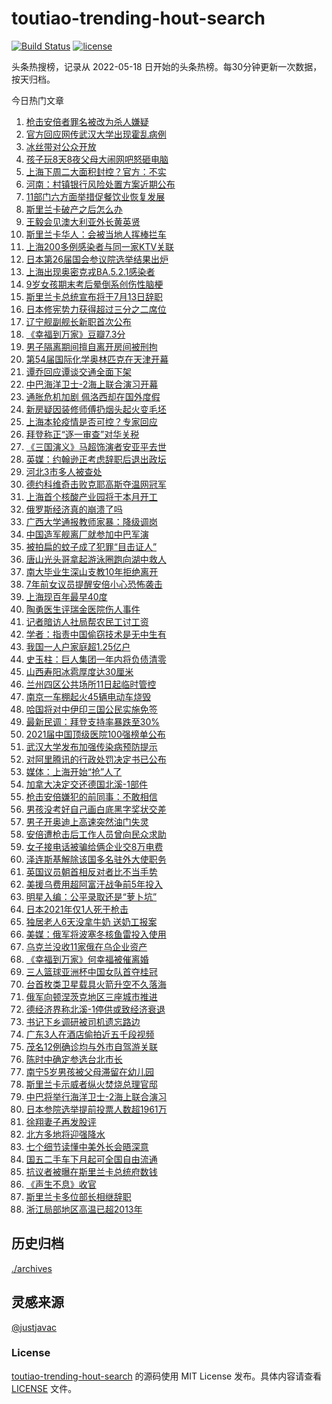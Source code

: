 <!--
 * @Author: WangLiShuai
 * @Date: 2022-05-17 14:08:06
 * @LastEditTime: 2022-05-18 14:51:18
 * @FilePath: \hot-search\toutiao-trending-hout-search\README.md
 * @Description:
-->

# toutiao-trending-hout-search

[![Build Status](https://github.com/justjavac/weibo-trending-hot-search/workflows/ci/badge.svg?branch=master)](https://github.com/wlswang/toutiao-trending-hout-search/actions) [![license](https://img.shields.io/github/license/wlswang/toutiao-trending-hout-search)](https://github.com/wlswang/toutiao-trending-hout-search/blob/master/LICENSE)

头条热搜榜，记录从 2022-05-18 日开始的头条热榜。每30分钟更新一次数据，按天归档。

今日热门文章

<!-- BEGIN -->
  <!-- 最后更新时间 Mon Jul 11 2022 07:35:17 GMT+0800 (China Standard Time) -->
  1. [枪击安倍者罪名被改为杀人嫌疑](https://www.toutiao.com/amos_land_page/?category_name=topic_innerflow&event_type=hot_board&log_pb=%7B%22category_name%22%3A%22topic_innerflow%22%2C%22cluster_type%22%3A%225%22%2C%22enter_from%22%3A%22click_category%22%2C%22entrance_hotspot%22%3A%22outside%22%2C%22event_type%22%3A%22hot_board%22%2C%22hot_board_cluster_id%22%3A%227118546708832718344%22%2C%22hot_board_impr_id%22%3A%22202207110048530102112150221D8EF041%22%2C%22jump_page%22%3A%22hot_board_page%22%2C%22location%22%3A%22news_hot_card%22%2C%22page_location%22%3A%22hot_board_page%22%2C%22rank%22%3A%221%22%2C%22source%22%3A%22trending_tab%22%2C%22style_id%22%3A%2240132%22%2C%22title%22%3A%22%E6%9E%AA%E5%87%BB%E5%AE%89%E5%80%8D%E8%80%85%E7%BD%AA%E5%90%8D%E8%A2%AB%E6%94%B9%E4%B8%BA%E6%9D%80%E4%BA%BA%E5%AB%8C%E7%96%91%22%7D&rank=1&style_id=40132&topic_id=7118546708832718344)
1. [官方回应网传武汉大学出现霍乱病例](https://www.toutiao.com/amos_land_page/?category_name=topic_innerflow&event_type=hot_board&log_pb=%7B%22category_name%22%3A%22topic_innerflow%22%2C%22cluster_type%22%3A%225%22%2C%22enter_from%22%3A%22click_category%22%2C%22entrance_hotspot%22%3A%22outside%22%2C%22event_type%22%3A%22hot_board%22%2C%22hot_board_cluster_id%22%3A%227118713599391960584%22%2C%22hot_board_impr_id%22%3A%22202207110048530102112150221D8EF041%22%2C%22jump_page%22%3A%22hot_board_page%22%2C%22location%22%3A%22news_hot_card%22%2C%22page_location%22%3A%22hot_board_page%22%2C%22rank%22%3A%2210%22%2C%22source%22%3A%22trending_tab%22%2C%22style_id%22%3A%2240132%22%2C%22title%22%3A%22%E5%AE%98%E6%96%B9%E5%9B%9E%E5%BA%94%E7%BD%91%E4%BC%A0%E6%AD%A6%E6%B1%89%E5%A4%A7%E5%AD%A6%E5%87%BA%E7%8E%B0%E9%9C%8D%E4%B9%B1%E7%97%85%E4%BE%8B%22%7D&rank=10&style_id=40132&topic_id=7118713599391960584)
1. [冰丝带对公众开放](https://www.toutiao.com/amos_land_page/?category_name=topic_innerflow&event_type=hot_board&log_pb=%7B%22category_name%22%3A%22topic_innerflow%22%2C%22cluster_type%22%3A%223%22%2C%22enter_from%22%3A%22click_category%22%2C%22entrance_hotspot%22%3A%22outside%22%2C%22event_type%22%3A%22hot_board%22%2C%22hot_board_cluster_id%22%3A%227118014958503198757%22%2C%22hot_board_impr_id%22%3A%22202207110048530102112150221D8EF041%22%2C%22jump_page%22%3A%22hot_board_page%22%2C%22location%22%3A%22news_hot_card%22%2C%22page_location%22%3A%22hot_board_page%22%2C%22rank%22%3A%223%22%2C%22source%22%3A%22trending_tab%22%2C%22style_id%22%3A%2240132%22%2C%22title%22%3A%22%E5%86%B0%E4%B8%9D%E5%B8%A6%E5%AF%B9%E5%85%AC%E4%BC%97%E5%BC%80%E6%94%BE%22%7D&rank=3&style_id=40132&topic_id=7118014958503198757)
1. [孩子玩8天8夜父母大闹网吧怒砸电脑](https://www.toutiao.com/amos_land_page/?category_name=topic_innerflow&event_type=hot_board&log_pb=%7B%22category_name%22%3A%22topic_innerflow%22%2C%22cluster_type%22%3A%221%22%2C%22enter_from%22%3A%22click_category%22%2C%22entrance_hotspot%22%3A%22outside%22%2C%22event_type%22%3A%22hot_board%22%2C%22hot_board_cluster_id%22%3A%227117277132342038052%22%2C%22hot_board_impr_id%22%3A%22202207110048530102112150221D8EF041%22%2C%22jump_page%22%3A%22hot_board_page%22%2C%22location%22%3A%22news_hot_card%22%2C%22page_location%22%3A%22hot_board_page%22%2C%22rank%22%3A%2213%22%2C%22source%22%3A%22trending_tab%22%2C%22style_id%22%3A%2240132%22%2C%22title%22%3A%22%E5%AD%A9%E5%AD%90%E7%8E%A98%E5%A4%A98%E5%A4%9C%E7%88%B6%E6%AF%8D%E5%A4%A7%E9%97%B9%E7%BD%91%E5%90%A7%E6%80%92%E7%A0%B8%E7%94%B5%E8%84%91%22%7D&rank=13&style_id=40132&topic_id=7117277132342038052)
1. [上海下周二大面积封控？官方：不实](https://www.toutiao.com/amos_land_page/?category_name=topic_innerflow&event_type=hot_board&log_pb=%7B%22category_name%22%3A%22topic_innerflow%22%2C%22cluster_type%22%3A%220%22%2C%22enter_from%22%3A%22click_category%22%2C%22entrance_hotspot%22%3A%22outside%22%2C%22event_type%22%3A%22hot_board%22%2C%22hot_board_cluster_id%22%3A%227118706289533780001%22%2C%22hot_board_impr_id%22%3A%22202207110048530102112150221D8EF041%22%2C%22jump_page%22%3A%22hot_board_page%22%2C%22location%22%3A%22news_hot_card%22%2C%22page_location%22%3A%22hot_board_page%22%2C%22rank%22%3A%222%22%2C%22source%22%3A%22trending_tab%22%2C%22style_id%22%3A%2240132%22%2C%22title%22%3A%22%E4%B8%8A%E6%B5%B7%E4%B8%8B%E5%91%A8%E4%BA%8C%E5%A4%A7%E9%9D%A2%E7%A7%AF%E5%B0%81%E6%8E%A7%EF%BC%9F%E5%AE%98%E6%96%B9%EF%BC%9A%E4%B8%8D%E5%AE%9E%22%7D&rank=2&style_id=40132&topic_id=7118706289533780001)
1. [河南：村镇银行风险处置方案近期公布](https://www.toutiao.com/amos_land_page/?category_name=topic_innerflow&event_type=hot_board&log_pb=%7B%22category_name%22%3A%22topic_innerflow%22%2C%22cluster_type%22%3A%225%22%2C%22enter_from%22%3A%22click_category%22%2C%22entrance_hotspot%22%3A%22outside%22%2C%22event_type%22%3A%22hot_board%22%2C%22hot_board_cluster_id%22%3A%227118755227456507406%22%2C%22hot_board_impr_id%22%3A%22202207110048530102112150221D8EF041%22%2C%22jump_page%22%3A%22hot_board_page%22%2C%22location%22%3A%22news_hot_card%22%2C%22page_location%22%3A%22hot_board_page%22%2C%22rank%22%3A%226%22%2C%22source%22%3A%22trending_tab%22%2C%22style_id%22%3A%2240132%22%2C%22title%22%3A%22%E6%B2%B3%E5%8D%97%EF%BC%9A%E6%9D%91%E9%95%87%E9%93%B6%E8%A1%8C%E9%A3%8E%E9%99%A9%E5%A4%84%E7%BD%AE%E6%96%B9%E6%A1%88%E8%BF%91%E6%9C%9F%E5%85%AC%E5%B8%83%22%7D&rank=6&style_id=40132&topic_id=7118755227456507406)
1. [11部门六方面举措促餐饮业恢复发展](https://www.toutiao.com/amos_land_page/?category_name=topic_innerflow&event_type=hot_board&log_pb=%7B%22category_name%22%3A%22topic_innerflow%22%2C%22cluster_type%22%3A%226%22%2C%22enter_from%22%3A%22click_category%22%2C%22entrance_hotspot%22%3A%22outside%22%2C%22event_type%22%3A%22hot_board%22%2C%22hot_board_cluster_id%22%3A%227118680072784969741%22%2C%22hot_board_impr_id%22%3A%222022071107351701021120502419B2F1AA%22%2C%22jump_page%22%3A%22hot_board_page%22%2C%22location%22%3A%22news_hot_card%22%2C%22page_location%22%3A%22hot_board_page%22%2C%22rank%22%3A%227%22%2C%22source%22%3A%22trending_tab%22%2C%22style_id%22%3A%2240132%22%2C%22title%22%3A%2211%E9%83%A8%E9%97%A8%E5%85%AD%E6%96%B9%E9%9D%A2%E4%B8%BE%E6%8E%AA%E4%BF%83%E9%A4%90%E9%A5%AE%E4%B8%9A%E6%81%A2%E5%A4%8D%E5%8F%91%E5%B1%95%22%7D&rank=7&style_id=40132&topic_id=7118680072784969741)
1. [斯里兰卡破产之后怎么办](https://www.toutiao.com/amos_land_page/?category_name=topic_innerflow&event_type=hot_board&log_pb=%7B%22category_name%22%3A%22topic_innerflow%22%2C%22cluster_type%22%3A%226%22%2C%22enter_from%22%3A%22click_category%22%2C%22entrance_hotspot%22%3A%22outside%22%2C%22event_type%22%3A%22hot_board%22%2C%22hot_board_cluster_id%22%3A%227118591982556938273%22%2C%22hot_board_impr_id%22%3A%22202207110048530102112150221D8EF041%22%2C%22jump_page%22%3A%22hot_board_page%22%2C%22location%22%3A%22news_hot_card%22%2C%22page_location%22%3A%22hot_board_page%22%2C%22rank%22%3A%228%22%2C%22source%22%3A%22trending_tab%22%2C%22style_id%22%3A%2240132%22%2C%22title%22%3A%22%E6%96%AF%E9%87%8C%E5%85%B0%E5%8D%A1%E7%A0%B4%E4%BA%A7%E4%B9%8B%E5%90%8E%E6%80%8E%E4%B9%88%E5%8A%9E%22%7D&rank=8&style_id=40132&topic_id=7118591982556938273)
1. [王毅会见澳大利亚外长黄英贤](https://www.toutiao.com/amos_land_page/?category_name=topic_innerflow&event_type=hot_board&log_pb=%7B%22category_name%22%3A%22topic_innerflow%22%2C%22cluster_type%22%3A%226%22%2C%22enter_from%22%3A%22click_category%22%2C%22entrance_hotspot%22%3A%22outside%22%2C%22event_type%22%3A%22hot_board%22%2C%22hot_board_cluster_id%22%3A%227118657275681570846%22%2C%22hot_board_impr_id%22%3A%222022071107351701021120502419B2F1AA%22%2C%22jump_page%22%3A%22hot_board_page%22%2C%22location%22%3A%22news_hot_card%22%2C%22page_location%22%3A%22hot_board_page%22%2C%22rank%22%3A%229%22%2C%22source%22%3A%22trending_tab%22%2C%22style_id%22%3A%2240132%22%2C%22title%22%3A%22%E7%8E%8B%E6%AF%85%E4%BC%9A%E8%A7%81%E6%BE%B3%E5%A4%A7%E5%88%A9%E4%BA%9A%E5%A4%96%E9%95%BF%E9%BB%84%E8%8B%B1%E8%B4%A4%22%7D&rank=9&style_id=40132&topic_id=7118657275681570846)
1. [斯里兰卡华人：会被当地人挥棒拦车](https://www.toutiao.com/amos_land_page/?category_name=topic_innerflow&event_type=hot_board&log_pb=%7B%22category_name%22%3A%22topic_innerflow%22%2C%22cluster_type%22%3A%221%22%2C%22enter_from%22%3A%22click_category%22%2C%22entrance_hotspot%22%3A%22outside%22%2C%22event_type%22%3A%22hot_board%22%2C%22hot_board_cluster_id%22%3A%227117928284351889441%22%2C%22hot_board_impr_id%22%3A%22202207110048530102112150221D8EF041%22%2C%22jump_page%22%3A%22hot_board_page%22%2C%22location%22%3A%22news_hot_card%22%2C%22page_location%22%3A%22hot_board_page%22%2C%22rank%22%3A%2218%22%2C%22source%22%3A%22trending_tab%22%2C%22style_id%22%3A%2240132%22%2C%22title%22%3A%22%E6%96%AF%E9%87%8C%E5%85%B0%E5%8D%A1%E5%8D%8E%E4%BA%BA%EF%BC%9A%E4%BC%9A%E8%A2%AB%E5%BD%93%E5%9C%B0%E4%BA%BA%E6%8C%A5%E6%A3%92%E6%8B%A6%E8%BD%A6%22%7D&rank=18&style_id=40132&topic_id=7117928284351889441)
1. [上海200多例感染者与同一家KTV关联](https://www.toutiao.com/amos_land_page/?category_name=topic_innerflow&event_type=hot_board&log_pb=%7B%22category_name%22%3A%22topic_innerflow%22%2C%22cluster_type%22%3A%220%22%2C%22enter_from%22%3A%22click_category%22%2C%22entrance_hotspot%22%3A%22outside%22%2C%22event_type%22%3A%22hot_board%22%2C%22hot_board_cluster_id%22%3A%227118673671459176484%22%2C%22hot_board_impr_id%22%3A%22202207110048530102112150221D8EF041%22%2C%22jump_page%22%3A%22hot_board_page%22%2C%22location%22%3A%22news_hot_card%22%2C%22page_location%22%3A%22hot_board_page%22%2C%22rank%22%3A%2216%22%2C%22source%22%3A%22trending_tab%22%2C%22style_id%22%3A%2240132%22%2C%22title%22%3A%22%E4%B8%8A%E6%B5%B7200%E5%A4%9A%E4%BE%8B%E6%84%9F%E6%9F%93%E8%80%85%E4%B8%8E%E5%90%8C%E4%B8%80%E5%AE%B6KTV%E5%85%B3%E8%81%94%22%7D&rank=16&style_id=40132&topic_id=7118673671459176484)
1. [日本第26届国会参议院选举结果出炉](https://www.toutiao.com/amos_land_page/?category_name=topic_innerflow&event_type=hot_board&log_pb=%7B%22category_name%22%3A%22topic_innerflow%22%2C%22cluster_type%22%3A%225%22%2C%22enter_from%22%3A%22click_category%22%2C%22entrance_hotspot%22%3A%22outside%22%2C%22event_type%22%3A%22hot_board%22%2C%22hot_board_cluster_id%22%3A%227118716709174775308%22%2C%22hot_board_impr_id%22%3A%22202207110048530102112150221D8EF041%22%2C%22jump_page%22%3A%22hot_board_page%22%2C%22location%22%3A%22news_hot_card%22%2C%22page_location%22%3A%22hot_board_page%22%2C%22rank%22%3A%2215%22%2C%22source%22%3A%22trending_tab%22%2C%22style_id%22%3A%2240132%22%2C%22title%22%3A%22%E6%97%A5%E6%9C%AC%E7%AC%AC26%E5%B1%8A%E5%9B%BD%E4%BC%9A%E5%8F%82%E8%AE%AE%E9%99%A2%E9%80%89%E4%B8%BE%E7%BB%93%E6%9E%9C%E5%87%BA%E7%82%89%22%7D&rank=15&style_id=40132&topic_id=7118716709174775308)
1. [上海出现奥密克戎BA.5.2.1感染者](https://www.toutiao.com/amos_land_page/?category_name=topic_innerflow&event_type=hot_board&log_pb=%7B%22category_name%22%3A%22topic_innerflow%22%2C%22cluster_type%22%3A%220%22%2C%22enter_from%22%3A%22click_category%22%2C%22entrance_hotspot%22%3A%22outside%22%2C%22event_type%22%3A%22hot_board%22%2C%22hot_board_cluster_id%22%3A%227118669545874653197%22%2C%22hot_board_impr_id%22%3A%22202207110048530102112150221D8EF041%22%2C%22jump_page%22%3A%22hot_board_page%22%2C%22location%22%3A%22news_hot_card%22%2C%22page_location%22%3A%22hot_board_page%22%2C%22rank%22%3A%2214%22%2C%22source%22%3A%22trending_tab%22%2C%22style_id%22%3A%2240132%22%2C%22title%22%3A%22%E4%B8%8A%E6%B5%B7%E5%87%BA%E7%8E%B0%E5%A5%A5%E5%AF%86%E5%85%8B%E6%88%8EBA.5.2.1%E6%84%9F%E6%9F%93%E8%80%85%22%7D&rank=14&style_id=40132&topic_id=7118669545874653197)
1. [9岁女孩期末考后晕倒系创伤性脑梗](https://www.toutiao.com/amos_land_page/?category_name=topic_innerflow&event_type=hot_board&log_pb=%7B%22category_name%22%3A%22topic_innerflow%22%2C%22cluster_type%22%3A%226%22%2C%22enter_from%22%3A%22click_category%22%2C%22entrance_hotspot%22%3A%22outside%22%2C%22event_type%22%3A%22hot_board%22%2C%22hot_board_cluster_id%22%3A%227118675975348420639%22%2C%22hot_board_impr_id%22%3A%22202207110048530102112150221D8EF041%22%2C%22jump_page%22%3A%22hot_board_page%22%2C%22location%22%3A%22news_hot_card%22%2C%22page_location%22%3A%22hot_board_page%22%2C%22rank%22%3A%2233%22%2C%22source%22%3A%22trending_tab%22%2C%22style_id%22%3A%2240132%22%2C%22title%22%3A%229%E5%B2%81%E5%A5%B3%E5%AD%A9%E6%9C%9F%E6%9C%AB%E8%80%83%E5%90%8E%E6%99%95%E5%80%92%E7%B3%BB%E5%88%9B%E4%BC%A4%E6%80%A7%E8%84%91%E6%A2%97%22%7D&rank=33&style_id=40132&topic_id=7118675975348420639)
1. [斯里兰卡总统宣布将于7月13日辞职](https://www.toutiao.com/amos_land_page/?category_name=topic_innerflow&event_type=hot_board&log_pb=%7B%22category_name%22%3A%22topic_innerflow%22%2C%22cluster_type%22%3A%226%22%2C%22enter_from%22%3A%22click_category%22%2C%22entrance_hotspot%22%3A%22outside%22%2C%22event_type%22%3A%22hot_board%22%2C%22hot_board_cluster_id%22%3A%227118503298520317967%22%2C%22hot_board_impr_id%22%3A%22202207110048530102112150221D8EF041%22%2C%22jump_page%22%3A%22hot_board_page%22%2C%22location%22%3A%22news_hot_card%22%2C%22page_location%22%3A%22hot_board_page%22%2C%22rank%22%3A%2240%22%2C%22source%22%3A%22trending_tab%22%2C%22style_id%22%3A%2240132%22%2C%22title%22%3A%22%E6%96%AF%E9%87%8C%E5%85%B0%E5%8D%A1%E6%80%BB%E7%BB%9F%E5%AE%A3%E5%B8%83%E5%B0%86%E4%BA%8E7%E6%9C%8813%E6%97%A5%E8%BE%9E%E8%81%8C%22%7D&rank=40&style_id=40132&topic_id=7118503298520317967)
1. [日本修宪势力获得超过三分之二席位](https://www.toutiao.com/amos_land_page/?category_name=topic_innerflow&event_type=hot_board&log_pb=%7B%22category_name%22%3A%22topic_innerflow%22%2C%22cluster_type%22%3A%220%22%2C%22enter_from%22%3A%22click_category%22%2C%22entrance_hotspot%22%3A%22outside%22%2C%22event_type%22%3A%22hot_board%22%2C%22hot_board_cluster_id%22%3A%227118712160594690051%22%2C%22hot_board_impr_id%22%3A%222022071107351701021120502419B2F1AA%22%2C%22jump_page%22%3A%22hot_board_page%22%2C%22location%22%3A%22news_hot_card%22%2C%22page_location%22%3A%22hot_board_page%22%2C%22rank%22%3A%2216%22%2C%22source%22%3A%22trending_tab%22%2C%22style_id%22%3A%2240132%22%2C%22title%22%3A%22%E6%97%A5%E6%9C%AC%E4%BF%AE%E5%AE%AA%E5%8A%BF%E5%8A%9B%E8%8E%B7%E5%BE%97%E8%B6%85%E8%BF%87%E4%B8%89%E5%88%86%E4%B9%8B%E4%BA%8C%E5%B8%AD%E4%BD%8D%22%7D&rank=16&style_id=40132&topic_id=7118712160594690051)
1. [辽宁舰副舰长新职首次公布](https://www.toutiao.com/amos_land_page/?category_name=topic_innerflow&event_type=hot_board&log_pb=%7B%22category_name%22%3A%22topic_innerflow%22%2C%22cluster_type%22%3A%228%22%2C%22enter_from%22%3A%22click_category%22%2C%22entrance_hotspot%22%3A%22outside%22%2C%22event_type%22%3A%22hot_board%22%2C%22hot_board_cluster_id%22%3A%227118707362042478628%22%2C%22hot_board_impr_id%22%3A%22202207110048530102112150221D8EF041%22%2C%22jump_page%22%3A%22hot_board_page%22%2C%22location%22%3A%22news_hot_card%22%2C%22page_location%22%3A%22hot_board_page%22%2C%22rank%22%3A%2238%22%2C%22source%22%3A%22trending_tab%22%2C%22style_id%22%3A%2240132%22%2C%22title%22%3A%22%E8%BE%BD%E5%AE%81%E8%88%B0%E5%89%AF%E8%88%B0%E9%95%BF%E6%96%B0%E8%81%8C%E9%A6%96%E6%AC%A1%E5%85%AC%E5%B8%83%22%7D&rank=38&style_id=40132&topic_id=7118707362042478628)
1. [《幸福到万家》豆瓣7.3分](https://www.toutiao.com/amos_land_page/?category_name=topic_innerflow&event_type=hot_board&log_pb=%7B%22category_name%22%3A%22topic_innerflow%22%2C%22cluster_type%22%3A%222%22%2C%22enter_from%22%3A%22click_category%22%2C%22entrance_hotspot%22%3A%22outside%22%2C%22event_type%22%3A%22hot_board%22%2C%22hot_board_cluster_id%22%3A%227118661811192201228%22%2C%22hot_board_impr_id%22%3A%22202207110048530102112150221D8EF041%22%2C%22jump_page%22%3A%22hot_board_page%22%2C%22location%22%3A%22news_hot_card%22%2C%22page_location%22%3A%22hot_board_page%22%2C%22rank%22%3A%2227%22%2C%22source%22%3A%22trending_tab%22%2C%22style_id%22%3A%2240132%22%2C%22title%22%3A%22%E3%80%8A%E5%B9%B8%E7%A6%8F%E5%88%B0%E4%B8%87%E5%AE%B6%E3%80%8B%E8%B1%86%E7%93%A37.3%E5%88%86%22%7D&rank=27&style_id=40132&topic_id=7118661811192201228)
1. [男子隔离期间擅自离开房间被刑拘](https://www.toutiao.com/amos_land_page/?category_name=topic_innerflow&event_type=hot_board&log_pb=%7B%22category_name%22%3A%22topic_innerflow%22%2C%22cluster_type%22%3A%220%22%2C%22enter_from%22%3A%22click_category%22%2C%22entrance_hotspot%22%3A%22outside%22%2C%22event_type%22%3A%22hot_board%22%2C%22hot_board_cluster_id%22%3A%227118007610581712899%22%2C%22hot_board_impr_id%22%3A%22202207110048530102112150221D8EF041%22%2C%22jump_page%22%3A%22hot_board_page%22%2C%22location%22%3A%22news_hot_card%22%2C%22page_location%22%3A%22hot_board_page%22%2C%22rank%22%3A%2247%22%2C%22source%22%3A%22trending_tab%22%2C%22style_id%22%3A%2240132%22%2C%22title%22%3A%22%E7%94%B7%E5%AD%90%E9%9A%94%E7%A6%BB%E6%9C%9F%E9%97%B4%E6%93%85%E8%87%AA%E7%A6%BB%E5%BC%80%E6%88%BF%E9%97%B4%E8%A2%AB%E5%88%91%E6%8B%98%22%7D&rank=47&style_id=40132&topic_id=7118007610581712899)
1. [第54届国际化学奥林匹克在天津开幕](https://www.toutiao.com/amos_land_page/?category_name=topic_innerflow&event_type=hot_board&log_pb=%7B%22category_name%22%3A%22topic_innerflow%22%2C%22cluster_type%22%3A%220%22%2C%22enter_from%22%3A%22click_category%22%2C%22entrance_hotspot%22%3A%22outside%22%2C%22event_type%22%3A%22hot_board%22%2C%22hot_board_cluster_id%22%3A%227118614248472707108%22%2C%22hot_board_impr_id%22%3A%222022071107351701021120502419B2F1AA%22%2C%22jump_page%22%3A%22hot_board_page%22%2C%22location%22%3A%22news_hot_card%22%2C%22page_location%22%3A%22hot_board_page%22%2C%22rank%22%3A%2220%22%2C%22source%22%3A%22trending_tab%22%2C%22style_id%22%3A%2240132%22%2C%22title%22%3A%22%E7%AC%AC54%E5%B1%8A%E5%9B%BD%E9%99%85%E5%8C%96%E5%AD%A6%E5%A5%A5%E6%9E%97%E5%8C%B9%E5%85%8B%E5%9C%A8%E5%A4%A9%E6%B4%A5%E5%BC%80%E5%B9%95%22%7D&rank=20&style_id=40132&topic_id=7118614248472707108)
1. [谭乔回应谭谈交通全面下架](https://www.toutiao.com/amos_land_page/?category_name=topic_innerflow&event_type=hot_board&log_pb=%7B%22category_name%22%3A%22topic_innerflow%22%2C%22cluster_type%22%3A%229%22%2C%22enter_from%22%3A%22click_category%22%2C%22entrance_hotspot%22%3A%22outside%22%2C%22event_type%22%3A%22hot_board%22%2C%22hot_board_cluster_id%22%3A%227118678627155181603%22%2C%22hot_board_impr_id%22%3A%22202207110048530102112150221D8EF041%22%2C%22jump_page%22%3A%22hot_board_page%22%2C%22location%22%3A%22news_hot_card%22%2C%22page_location%22%3A%22hot_board_page%22%2C%22rank%22%3A%2221%22%2C%22source%22%3A%22trending_tab%22%2C%22style_id%22%3A%2240132%22%2C%22title%22%3A%22%E8%B0%AD%E4%B9%94%E5%9B%9E%E5%BA%94%E8%B0%AD%E8%B0%88%E4%BA%A4%E9%80%9A%E5%85%A8%E9%9D%A2%E4%B8%8B%E6%9E%B6%22%7D&rank=21&style_id=40132&topic_id=7118678627155181603)
1. [中巴海洋卫士-2海上联合演习开幕](https://www.toutiao.com/amos_land_page/?category_name=topic_innerflow&event_type=hot_board&log_pb=%7B%22category_name%22%3A%22topic_innerflow%22%2C%22cluster_type%22%3A%226%22%2C%22enter_from%22%3A%22click_category%22%2C%22entrance_hotspot%22%3A%22outside%22%2C%22event_type%22%3A%22hot_board%22%2C%22hot_board_cluster_id%22%3A%227118556705884995614%22%2C%22hot_board_impr_id%22%3A%222022071107351701021120502419B2F1AA%22%2C%22jump_page%22%3A%22hot_board_page%22%2C%22location%22%3A%22news_hot_card%22%2C%22page_location%22%3A%22hot_board_page%22%2C%22rank%22%3A%2222%22%2C%22source%22%3A%22trending_tab%22%2C%22style_id%22%3A%2240132%22%2C%22title%22%3A%22%E4%B8%AD%E5%B7%B4%E6%B5%B7%E6%B4%8B%E5%8D%AB%E5%A3%AB-2%E6%B5%B7%E4%B8%8A%E8%81%94%E5%90%88%E6%BC%94%E4%B9%A0%E5%BC%80%E5%B9%95%22%7D&rank=22&style_id=40132&topic_id=7118556705884995614)
1. [通胀危机加剧 佩洛西却在国外度假](https://www.toutiao.com/amos_land_page/?category_name=topic_innerflow&event_type=hot_board&log_pb=%7B%22category_name%22%3A%22topic_innerflow%22%2C%22cluster_type%22%3A%220%22%2C%22enter_from%22%3A%22click_category%22%2C%22entrance_hotspot%22%3A%22outside%22%2C%22event_type%22%3A%22hot_board%22%2C%22hot_board_cluster_id%22%3A%227118556234189373481%22%2C%22hot_board_impr_id%22%3A%222022071101345201020915814010890193%22%2C%22jump_page%22%3A%22hot_board_page%22%2C%22location%22%3A%22news_hot_card%22%2C%22page_location%22%3A%22hot_board_page%22%2C%22rank%22%3A%2244%22%2C%22source%22%3A%22trending_tab%22%2C%22style_id%22%3A%2240132%22%2C%22title%22%3A%22%E9%80%9A%E8%83%80%E5%8D%B1%E6%9C%BA%E5%8A%A0%E5%89%A7+%E4%BD%A9%E6%B4%9B%E8%A5%BF%E5%8D%B4%E5%9C%A8%E5%9B%BD%E5%A4%96%E5%BA%A6%E5%81%87%22%7D&rank=44&style_id=40132&topic_id=7118556234189373481)
1. [新房疑因装修师傅扔烟头起火变毛坯](https://www.toutiao.com/amos_land_page/?category_name=topic_innerflow&event_type=hot_board&log_pb=%7B%22category_name%22%3A%22topic_innerflow%22%2C%22cluster_type%22%3A%220%22%2C%22enter_from%22%3A%22click_category%22%2C%22entrance_hotspot%22%3A%22outside%22%2C%22event_type%22%3A%22hot_board%22%2C%22hot_board_cluster_id%22%3A%227118365634907832360%22%2C%22hot_board_impr_id%22%3A%2220220711063553010129099093036130C6%22%2C%22jump_page%22%3A%22hot_board_page%22%2C%22location%22%3A%22news_hot_card%22%2C%22page_location%22%3A%22hot_board_page%22%2C%22rank%22%3A%2236%22%2C%22source%22%3A%22trending_tab%22%2C%22style_id%22%3A%2240132%22%2C%22title%22%3A%22%E6%96%B0%E6%88%BF%E7%96%91%E5%9B%A0%E8%A3%85%E4%BF%AE%E5%B8%88%E5%82%85%E6%89%94%E7%83%9F%E5%A4%B4%E8%B5%B7%E7%81%AB%E5%8F%98%E6%AF%9B%E5%9D%AF%22%7D&rank=36&style_id=40132&topic_id=7118365634907832360)
1. [上海本轮疫情是否可控？专家回应](https://www.toutiao.com/amos_land_page/?category_name=topic_innerflow&event_type=hot_board&log_pb=%7B%22category_name%22%3A%22topic_innerflow%22%2C%22cluster_type%22%3A%226%22%2C%22enter_from%22%3A%22click_category%22%2C%22entrance_hotspot%22%3A%22outside%22%2C%22event_type%22%3A%22hot_board%22%2C%22hot_board_cluster_id%22%3A%227118682635303387147%22%2C%22hot_board_impr_id%22%3A%22202207110048530102112150221D8EF041%22%2C%22jump_page%22%3A%22hot_board_page%22%2C%22location%22%3A%22news_hot_card%22%2C%22page_location%22%3A%22hot_board_page%22%2C%22rank%22%3A%2212%22%2C%22source%22%3A%22trending_tab%22%2C%22style_id%22%3A%2240132%22%2C%22title%22%3A%22%E4%B8%8A%E6%B5%B7%E6%9C%AC%E8%BD%AE%E7%96%AB%E6%83%85%E6%98%AF%E5%90%A6%E5%8F%AF%E6%8E%A7%EF%BC%9F%E4%B8%93%E5%AE%B6%E5%9B%9E%E5%BA%94%22%7D&rank=12&style_id=40132&topic_id=7118682635303387147)
1. [拜登称正“逐一审查”对华关税](https://www.toutiao.com/amos_land_page/?category_name=topic_innerflow&event_type=hot_board&log_pb=%7B%22category_name%22%3A%22topic_innerflow%22%2C%22cluster_type%22%3A%226%22%2C%22enter_from%22%3A%22click_category%22%2C%22entrance_hotspot%22%3A%22outside%22%2C%22event_type%22%3A%22hot_board%22%2C%22hot_board_cluster_id%22%3A%227118180947882672141%22%2C%22hot_board_impr_id%22%3A%222022071101345201020915814010890193%22%2C%22jump_page%22%3A%22hot_board_page%22%2C%22location%22%3A%22news_hot_card%22%2C%22page_location%22%3A%22hot_board_page%22%2C%22rank%22%3A%2237%22%2C%22source%22%3A%22trending_tab%22%2C%22style_id%22%3A%2240132%22%2C%22title%22%3A%22%E6%8B%9C%E7%99%BB%E7%A7%B0%E6%AD%A3%E2%80%9C%E9%80%90%E4%B8%80%E5%AE%A1%E6%9F%A5%E2%80%9D%E5%AF%B9%E5%8D%8E%E5%85%B3%E7%A8%8E%22%7D&rank=37&style_id=40132&topic_id=7118180947882672141)
1. [《三国演义》马超饰演者安亚平去世](https://www.toutiao.com/amos_land_page/?category_name=topic_innerflow&event_type=hot_board&log_pb=%7B%22category_name%22%3A%22topic_innerflow%22%2C%22cluster_type%22%3A%228%22%2C%22enter_from%22%3A%22click_category%22%2C%22entrance_hotspot%22%3A%22outside%22%2C%22event_type%22%3A%22hot_board%22%2C%22hot_board_cluster_id%22%3A%227118706905920307232%22%2C%22hot_board_impr_id%22%3A%222022071107351701021120502419B2F1AA%22%2C%22jump_page%22%3A%22hot_board_page%22%2C%22location%22%3A%22news_hot_card%22%2C%22page_location%22%3A%22hot_board_page%22%2C%22rank%22%3A%2227%22%2C%22source%22%3A%22trending_tab%22%2C%22style_id%22%3A%2240132%22%2C%22title%22%3A%22%E3%80%8A%E4%B8%89%E5%9B%BD%E6%BC%94%E4%B9%89%E3%80%8B%E9%A9%AC%E8%B6%85%E9%A5%B0%E6%BC%94%E8%80%85%E5%AE%89%E4%BA%9A%E5%B9%B3%E5%8E%BB%E4%B8%96%22%7D&rank=27&style_id=40132&topic_id=7118706905920307232)
1. [英媒：约翰逊正考虑辞职后退出政坛](https://www.toutiao.com/amos_land_page/?category_name=topic_innerflow&event_type=hot_board&log_pb=%7B%22category_name%22%3A%22topic_innerflow%22%2C%22cluster_type%22%3A%220%22%2C%22enter_from%22%3A%22click_category%22%2C%22entrance_hotspot%22%3A%22outside%22%2C%22event_type%22%3A%22hot_board%22%2C%22hot_board_cluster_id%22%3A%227118657067753160704%22%2C%22hot_board_impr_id%22%3A%22202207110048530102112150221D8EF041%22%2C%22jump_page%22%3A%22hot_board_page%22%2C%22location%22%3A%22news_hot_card%22%2C%22page_location%22%3A%22hot_board_page%22%2C%22rank%22%3A%2248%22%2C%22source%22%3A%22trending_tab%22%2C%22style_id%22%3A%2240132%22%2C%22title%22%3A%22%E8%8B%B1%E5%AA%92%EF%BC%9A%E7%BA%A6%E7%BF%B0%E9%80%8A%E6%AD%A3%E8%80%83%E8%99%91%E8%BE%9E%E8%81%8C%E5%90%8E%E9%80%80%E5%87%BA%E6%94%BF%E5%9D%9B%22%7D&rank=48&style_id=40132&topic_id=7118657067753160704)
1. [河北3市多人被查处](https://www.toutiao.com/amos_land_page/?category_name=topic_innerflow&event_type=hot_board&log_pb=%7B%22category_name%22%3A%22topic_innerflow%22%2C%22cluster_type%22%3A%220%22%2C%22enter_from%22%3A%22click_category%22%2C%22entrance_hotspot%22%3A%22outside%22%2C%22event_type%22%3A%22hot_board%22%2C%22hot_board_cluster_id%22%3A%227118531090276417570%22%2C%22hot_board_impr_id%22%3A%22202207110048530102112150221D8EF041%22%2C%22jump_page%22%3A%22hot_board_page%22%2C%22location%22%3A%22news_hot_card%22%2C%22page_location%22%3A%22hot_board_page%22%2C%22rank%22%3A%2250%22%2C%22source%22%3A%22trending_tab%22%2C%22style_id%22%3A%2240132%22%2C%22title%22%3A%22%E6%B2%B3%E5%8C%973%E5%B8%82%E5%A4%9A%E4%BA%BA%E8%A2%AB%E6%9F%A5%E5%A4%84%22%7D&rank=50&style_id=40132&topic_id=7118531090276417570)
1. [德约科维奇击败克耶高斯夺温网冠军](https://www.toutiao.com/amos_land_page/?category_name=topic_innerflow&event_type=hot_board&log_pb=%7B%22category_name%22%3A%22topic_innerflow%22%2C%22cluster_type%22%3A%224%22%2C%22enter_from%22%3A%22click_category%22%2C%22entrance_hotspot%22%3A%22outside%22%2C%22event_type%22%3A%22hot_board%22%2C%22hot_board_cluster_id%22%3A%227118777641095659558%22%2C%22hot_board_impr_id%22%3A%222022071107351701021120502419B2F1AA%22%2C%22jump_page%22%3A%22hot_board_page%22%2C%22location%22%3A%22news_hot_card%22%2C%22page_location%22%3A%22hot_board_page%22%2C%22rank%22%3A%2230%22%2C%22source%22%3A%22trending_tab%22%2C%22style_id%22%3A%2240132%22%2C%22title%22%3A%22%E5%BE%B7%E7%BA%A6%E7%A7%91%E7%BB%B4%E5%A5%87%E5%87%BB%E8%B4%A5%E5%85%8B%E8%80%B6%E9%AB%98%E6%96%AF%E5%A4%BA%E6%B8%A9%E7%BD%91%E5%86%A0%E5%86%9B%22%7D&rank=30&style_id=40132&topic_id=7118777641095659558)
1. [上海首个核酸产业园将于本月开工](https://www.toutiao.com/amos_land_page/?category_name=topic_innerflow&event_type=hot_board&log_pb=%7B%22category_name%22%3A%22topic_innerflow%22%2C%22cluster_type%22%3A%228%22%2C%22enter_from%22%3A%22click_category%22%2C%22entrance_hotspot%22%3A%22outside%22%2C%22event_type%22%3A%22hot_board%22%2C%22hot_board_cluster_id%22%3A%227118606971112980521%22%2C%22hot_board_impr_id%22%3A%22202207110048530102112150221D8EF041%22%2C%22jump_page%22%3A%22hot_board_page%22%2C%22location%22%3A%22news_hot_card%22%2C%22page_location%22%3A%22hot_board_page%22%2C%22rank%22%3A%2235%22%2C%22source%22%3A%22trending_tab%22%2C%22style_id%22%3A%2240132%22%2C%22title%22%3A%22%E4%B8%8A%E6%B5%B7%E9%A6%96%E4%B8%AA%E6%A0%B8%E9%85%B8%E4%BA%A7%E4%B8%9A%E5%9B%AD%E5%B0%86%E4%BA%8E%E6%9C%AC%E6%9C%88%E5%BC%80%E5%B7%A5%22%7D&rank=35&style_id=40132&topic_id=7118606971112980521)
1. [俄罗斯经济真的崩溃了吗](https://www.toutiao.com/amos_land_page/?category_name=topic_innerflow&event_type=hot_board&log_pb=%7B%22category_name%22%3A%22topic_innerflow%22%2C%22cluster_type%22%3A%226%22%2C%22enter_from%22%3A%22click_category%22%2C%22entrance_hotspot%22%3A%22outside%22%2C%22event_type%22%3A%22hot_board%22%2C%22hot_board_cluster_id%22%3A%227118616051591413768%22%2C%22hot_board_impr_id%22%3A%222022071107351701021120502419B2F1AA%22%2C%22jump_page%22%3A%22hot_board_page%22%2C%22location%22%3A%22news_hot_card%22%2C%22page_location%22%3A%22hot_board_page%22%2C%22rank%22%3A%2232%22%2C%22source%22%3A%22trending_tab%22%2C%22style_id%22%3A%2240132%22%2C%22title%22%3A%22%E4%BF%84%E7%BD%97%E6%96%AF%E7%BB%8F%E6%B5%8E%E7%9C%9F%E7%9A%84%E5%B4%A9%E6%BA%83%E4%BA%86%E5%90%97%22%7D&rank=32&style_id=40132&topic_id=7118616051591413768)
1. [广西大学通报教师家暴：降级调岗](https://www.toutiao.com/amos_land_page/?category_name=topic_innerflow&event_type=hot_board&log_pb=%7B%22category_name%22%3A%22topic_innerflow%22%2C%22cluster_type%22%3A%225%22%2C%22enter_from%22%3A%22click_category%22%2C%22entrance_hotspot%22%3A%22outside%22%2C%22event_type%22%3A%22hot_board%22%2C%22hot_board_cluster_id%22%3A%227118565870758006280%22%2C%22hot_board_impr_id%22%3A%222022071107351701021120502419B2F1AA%22%2C%22jump_page%22%3A%22hot_board_page%22%2C%22location%22%3A%22news_hot_card%22%2C%22page_location%22%3A%22hot_board_page%22%2C%22rank%22%3A%2233%22%2C%22source%22%3A%22trending_tab%22%2C%22style_id%22%3A%2240132%22%2C%22title%22%3A%22%E5%B9%BF%E8%A5%BF%E5%A4%A7%E5%AD%A6%E9%80%9A%E6%8A%A5%E6%95%99%E5%B8%88%E5%AE%B6%E6%9A%B4%EF%BC%9A%E9%99%8D%E7%BA%A7%E8%B0%83%E5%B2%97%22%7D&rank=33&style_id=40132&topic_id=7118565870758006280)
1. [中国造军舰离厂就参加中巴军演](https://www.toutiao.com/amos_land_page/?category_name=topic_innerflow&event_type=hot_board&log_pb=%7B%22category_name%22%3A%22topic_innerflow%22%2C%22cluster_type%22%3A%226%22%2C%22enter_from%22%3A%22click_category%22%2C%22entrance_hotspot%22%3A%22outside%22%2C%22event_type%22%3A%22hot_board%22%2C%22hot_board_cluster_id%22%3A%227118677936953098277%22%2C%22hot_board_impr_id%22%3A%22202207110048530102112150221D8EF041%22%2C%22jump_page%22%3A%22hot_board_page%22%2C%22location%22%3A%22news_hot_card%22%2C%22page_location%22%3A%22hot_board_page%22%2C%22rank%22%3A%2228%22%2C%22source%22%3A%22trending_tab%22%2C%22style_id%22%3A%2240132%22%2C%22title%22%3A%22%E4%B8%AD%E5%9B%BD%E9%80%A0%E5%86%9B%E8%88%B0%E7%A6%BB%E5%8E%82%E5%B0%B1%E5%8F%82%E5%8A%A0%E4%B8%AD%E5%B7%B4%E5%86%9B%E6%BC%94%22%7D&rank=28&style_id=40132&topic_id=7118677936953098277)
1. [被拍扁的蚊子成了犯罪“目击证人”](https://www.toutiao.com/amos_land_page/?category_name=topic_innerflow&event_type=hot_board&log_pb=%7B%22category_name%22%3A%22topic_innerflow%22%2C%22cluster_type%22%3A%220%22%2C%22enter_from%22%3A%22click_category%22%2C%22entrance_hotspot%22%3A%22outside%22%2C%22event_type%22%3A%22hot_board%22%2C%22hot_board_cluster_id%22%3A%227118342351398895619%22%2C%22hot_board_impr_id%22%3A%222022071107351701021120502419B2F1AA%22%2C%22jump_page%22%3A%22hot_board_page%22%2C%22location%22%3A%22news_hot_card%22%2C%22page_location%22%3A%22hot_board_page%22%2C%22rank%22%3A%2235%22%2C%22source%22%3A%22trending_tab%22%2C%22style_id%22%3A%2240132%22%2C%22title%22%3A%22%E8%A2%AB%E6%8B%8D%E6%89%81%E7%9A%84%E8%9A%8A%E5%AD%90%E6%88%90%E4%BA%86%E7%8A%AF%E7%BD%AA%E2%80%9C%E7%9B%AE%E5%87%BB%E8%AF%81%E4%BA%BA%E2%80%9D%22%7D&rank=35&style_id=40132&topic_id=7118342351398895619)
1. [唐山光头哥拿起游泳圈跑向湖中救人](https://www.toutiao.com/amos_land_page/?category_name=topic_innerflow&event_type=hot_board&log_pb=%7B%22category_name%22%3A%22topic_innerflow%22%2C%22cluster_type%22%3A%228%22%2C%22enter_from%22%3A%22click_category%22%2C%22entrance_hotspot%22%3A%22outside%22%2C%22event_type%22%3A%22hot_board%22%2C%22hot_board_cluster_id%22%3A%227118557921222328352%22%2C%22hot_board_impr_id%22%3A%222022071107351701021120502419B2F1AA%22%2C%22jump_page%22%3A%22hot_board_page%22%2C%22location%22%3A%22news_hot_card%22%2C%22page_location%22%3A%22hot_board_page%22%2C%22rank%22%3A%2236%22%2C%22source%22%3A%22trending_tab%22%2C%22style_id%22%3A%2240132%22%2C%22title%22%3A%22%E5%94%90%E5%B1%B1%E5%85%89%E5%A4%B4%E5%93%A5%E6%8B%BF%E8%B5%B7%E6%B8%B8%E6%B3%B3%E5%9C%88%E8%B7%91%E5%90%91%E6%B9%96%E4%B8%AD%E6%95%91%E4%BA%BA%22%7D&rank=36&style_id=40132&topic_id=7118557921222328352)
1. [南大毕业生深山支教10年拒绝离开](https://www.toutiao.com/amos_land_page/?category_name=topic_innerflow&event_type=hot_board&log_pb=%7B%22category_name%22%3A%22topic_innerflow%22%2C%22cluster_type%22%3A%228%22%2C%22enter_from%22%3A%22click_category%22%2C%22entrance_hotspot%22%3A%22outside%22%2C%22event_type%22%3A%22hot_board%22%2C%22hot_board_cluster_id%22%3A%227118497296672620552%22%2C%22hot_board_impr_id%22%3A%222022071107351701021120502419B2F1AA%22%2C%22jump_page%22%3A%22hot_board_page%22%2C%22location%22%3A%22news_hot_card%22%2C%22page_location%22%3A%22hot_board_page%22%2C%22rank%22%3A%2237%22%2C%22source%22%3A%22trending_tab%22%2C%22style_id%22%3A%2240132%22%2C%22title%22%3A%22%E5%8D%97%E5%A4%A7%E6%AF%95%E4%B8%9A%E7%94%9F%E6%B7%B1%E5%B1%B1%E6%94%AF%E6%95%9910%E5%B9%B4%E6%8B%92%E7%BB%9D%E7%A6%BB%E5%BC%80%22%7D&rank=37&style_id=40132&topic_id=7118497296672620552)
1. [7年前女议员提醒安倍小心恐怖袭击](https://www.toutiao.com/amos_land_page/?category_name=topic_innerflow&event_type=hot_board&log_pb=%7B%22category_name%22%3A%22topic_innerflow%22%2C%22cluster_type%22%3A%220%22%2C%22enter_from%22%3A%22click_category%22%2C%22entrance_hotspot%22%3A%22outside%22%2C%22event_type%22%3A%22hot_board%22%2C%22hot_board_cluster_id%22%3A%227118275884208881676%22%2C%22hot_board_impr_id%22%3A%22202207110048530102112150221D8EF041%22%2C%22jump_page%22%3A%22hot_board_page%22%2C%22location%22%3A%22news_hot_card%22%2C%22page_location%22%3A%22hot_board_page%22%2C%22rank%22%3A%2230%22%2C%22source%22%3A%22trending_tab%22%2C%22style_id%22%3A%2240132%22%2C%22title%22%3A%227%E5%B9%B4%E5%89%8D%E5%A5%B3%E8%AE%AE%E5%91%98%E6%8F%90%E9%86%92%E5%AE%89%E5%80%8D%E5%B0%8F%E5%BF%83%E6%81%90%E6%80%96%E8%A2%AD%E5%87%BB%22%7D&rank=30&style_id=40132&topic_id=7118275884208881676)
1. [上海现百年最早40度](https://www.toutiao.com/amos_land_page/?category_name=topic_innerflow&event_type=hot_board&log_pb=%7B%22category_name%22%3A%22topic_innerflow%22%2C%22cluster_type%22%3A%2210%22%2C%22enter_from%22%3A%22click_category%22%2C%22entrance_hotspot%22%3A%22outside%22%2C%22event_type%22%3A%22hot_board%22%2C%22hot_board_cluster_id%22%3A%227118631290898746913%22%2C%22hot_board_impr_id%22%3A%22202207110048530102112150221D8EF041%22%2C%22jump_page%22%3A%22hot_board_page%22%2C%22location%22%3A%22news_hot_card%22%2C%22page_location%22%3A%22hot_board_page%22%2C%22rank%22%3A%2226%22%2C%22source%22%3A%22trending_tab%22%2C%22style_id%22%3A%2240132%22%2C%22title%22%3A%22%E4%B8%8A%E6%B5%B7%E7%8E%B0%E7%99%BE%E5%B9%B4%E6%9C%80%E6%97%A940%E5%BA%A6%22%7D&rank=26&style_id=40132&topic_id=7118631290898746913)
1. [陶勇医生评瑞金医院伤人事件](https://www.toutiao.com/amos_land_page/?category_name=topic_innerflow&event_type=hot_board&log_pb=%7B%22category_name%22%3A%22topic_innerflow%22%2C%22cluster_type%22%3A%226%22%2C%22enter_from%22%3A%22click_category%22%2C%22entrance_hotspot%22%3A%22outside%22%2C%22event_type%22%3A%22hot_board%22%2C%22hot_board_cluster_id%22%3A%227118274880805535776%22%2C%22hot_board_impr_id%22%3A%222022071101345201020915814010890193%22%2C%22jump_page%22%3A%22hot_board_page%22%2C%22location%22%3A%22news_hot_card%22%2C%22page_location%22%3A%22hot_board_page%22%2C%22rank%22%3A%2245%22%2C%22source%22%3A%22trending_tab%22%2C%22style_id%22%3A%2240132%22%2C%22title%22%3A%22%E9%99%B6%E5%8B%87%E5%8C%BB%E7%94%9F%E8%AF%84%E7%91%9E%E9%87%91%E5%8C%BB%E9%99%A2%E4%BC%A4%E4%BA%BA%E4%BA%8B%E4%BB%B6%22%7D&rank=45&style_id=40132&topic_id=7118274880805535776)
1. [记者暗访人社局帮农民工讨工资](https://www.toutiao.com/amos_land_page/?category_name=topic_innerflow&event_type=hot_board&log_pb=%7B%22category_name%22%3A%22topic_innerflow%22%2C%22cluster_type%22%3A%222%22%2C%22enter_from%22%3A%22click_category%22%2C%22entrance_hotspot%22%3A%22outside%22%2C%22event_type%22%3A%22hot_board%22%2C%22hot_board_cluster_id%22%3A%227118051648601063437%22%2C%22hot_board_impr_id%22%3A%222022071107351701021120502419B2F1AA%22%2C%22jump_page%22%3A%22hot_board_page%22%2C%22location%22%3A%22news_hot_card%22%2C%22page_location%22%3A%22hot_board_page%22%2C%22rank%22%3A%2241%22%2C%22source%22%3A%22trending_tab%22%2C%22style_id%22%3A%2240132%22%2C%22title%22%3A%22%E8%AE%B0%E8%80%85%E6%9A%97%E8%AE%BF%E4%BA%BA%E7%A4%BE%E5%B1%80%E5%B8%AE%E5%86%9C%E6%B0%91%E5%B7%A5%E8%AE%A8%E5%B7%A5%E8%B5%84%22%7D&rank=41&style_id=40132&topic_id=7118051648601063437)
1. [学者：指责中国偷窃技术是无中生有](https://www.toutiao.com/amos_land_page/?category_name=topic_innerflow&event_type=hot_board&log_pb=%7B%22category_name%22%3A%22topic_innerflow%22%2C%22cluster_type%22%3A%228%22%2C%22enter_from%22%3A%22click_category%22%2C%22entrance_hotspot%22%3A%22outside%22%2C%22event_type%22%3A%22hot_board%22%2C%22hot_board_cluster_id%22%3A%227118511943266074657%22%2C%22hot_board_impr_id%22%3A%22202207110048530102112150221D8EF041%22%2C%22jump_page%22%3A%22hot_board_page%22%2C%22location%22%3A%22news_hot_card%22%2C%22page_location%22%3A%22hot_board_page%22%2C%22rank%22%3A%2242%22%2C%22source%22%3A%22trending_tab%22%2C%22style_id%22%3A%2240132%22%2C%22title%22%3A%22%E5%AD%A6%E8%80%85%EF%BC%9A%E6%8C%87%E8%B4%A3%E4%B8%AD%E5%9B%BD%E5%81%B7%E7%AA%83%E6%8A%80%E6%9C%AF%E6%98%AF%E6%97%A0%E4%B8%AD%E7%94%9F%E6%9C%89%22%7D&rank=42&style_id=40132&topic_id=7118511943266074657)
1. [我国一人户家庭超1.25亿户](https://www.toutiao.com/amos_land_page/?category_name=topic_innerflow&event_type=hot_board&log_pb=%7B%22category_name%22%3A%22topic_innerflow%22%2C%22cluster_type%22%3A%222%22%2C%22enter_from%22%3A%22click_category%22%2C%22entrance_hotspot%22%3A%22outside%22%2C%22event_type%22%3A%22hot_board%22%2C%22hot_board_cluster_id%22%3A%227117460814918913572%22%2C%22hot_board_impr_id%22%3A%222022071107351701021120502419B2F1AA%22%2C%22jump_page%22%3A%22hot_board_page%22%2C%22location%22%3A%22news_hot_card%22%2C%22page_location%22%3A%22hot_board_page%22%2C%22rank%22%3A%2243%22%2C%22source%22%3A%22trending_tab%22%2C%22style_id%22%3A%2240132%22%2C%22title%22%3A%22%E6%88%91%E5%9B%BD%E4%B8%80%E4%BA%BA%E6%88%B7%E5%AE%B6%E5%BA%AD%E8%B6%851.25%E4%BA%BF%E6%88%B7%22%7D&rank=43&style_id=40132&topic_id=7117460814918913572)
1. [史玉柱：巨人集团一年内将负债清零](https://www.toutiao.com/amos_land_page/?category_name=topic_innerflow&event_type=hot_board&log_pb=%7B%22category_name%22%3A%22topic_innerflow%22%2C%22cluster_type%22%3A%226%22%2C%22enter_from%22%3A%22click_category%22%2C%22entrance_hotspot%22%3A%22outside%22%2C%22event_type%22%3A%22hot_board%22%2C%22hot_board_cluster_id%22%3A%227118604439237165097%22%2C%22hot_board_impr_id%22%3A%222022071107351701021120502419B2F1AA%22%2C%22jump_page%22%3A%22hot_board_page%22%2C%22location%22%3A%22news_hot_card%22%2C%22page_location%22%3A%22hot_board_page%22%2C%22rank%22%3A%2244%22%2C%22source%22%3A%22trending_tab%22%2C%22style_id%22%3A%2240132%22%2C%22title%22%3A%22%E5%8F%B2%E7%8E%89%E6%9F%B1%EF%BC%9A%E5%B7%A8%E4%BA%BA%E9%9B%86%E5%9B%A2%E4%B8%80%E5%B9%B4%E5%86%85%E5%B0%86%E8%B4%9F%E5%80%BA%E6%B8%85%E9%9B%B6%22%7D&rank=44&style_id=40132&topic_id=7118604439237165097)
1. [山西寿阳冰雹厚度达30厘米](https://www.toutiao.com/amos_land_page/?category_name=topic_innerflow&event_type=hot_board&log_pb=%7B%22category_name%22%3A%22topic_innerflow%22%2C%22cluster_type%22%3A%220%22%2C%22enter_from%22%3A%22click_category%22%2C%22entrance_hotspot%22%3A%22outside%22%2C%22event_type%22%3A%22hot_board%22%2C%22hot_board_cluster_id%22%3A%227118317955120791563%22%2C%22hot_board_impr_id%22%3A%22202207110048530102112150221D8EF041%22%2C%22jump_page%22%3A%22hot_board_page%22%2C%22location%22%3A%22news_hot_card%22%2C%22page_location%22%3A%22hot_board_page%22%2C%22rank%22%3A%2246%22%2C%22source%22%3A%22trending_tab%22%2C%22style_id%22%3A%2240132%22%2C%22title%22%3A%22%E5%B1%B1%E8%A5%BF%E5%AF%BF%E9%98%B3%E5%86%B0%E9%9B%B9%E5%8E%9A%E5%BA%A6%E8%BE%BE30%E5%8E%98%E7%B1%B3%22%7D&rank=46&style_id=40132&topic_id=7118317955120791563)
1. [兰州四区公共场所11日起临时管控](https://www.toutiao.com/amos_land_page/?category_name=topic_innerflow&event_type=hot_board&log_pb=%7B%22category_name%22%3A%22topic_innerflow%22%2C%22cluster_type%22%3A%222%22%2C%22enter_from%22%3A%22click_category%22%2C%22entrance_hotspot%22%3A%22outside%22%2C%22event_type%22%3A%22hot_board%22%2C%22hot_board_cluster_id%22%3A%227118260651503386655%22%2C%22hot_board_impr_id%22%3A%222022071107351701021120502419B2F1AA%22%2C%22jump_page%22%3A%22hot_board_page%22%2C%22location%22%3A%22news_hot_card%22%2C%22page_location%22%3A%22hot_board_page%22%2C%22rank%22%3A%2246%22%2C%22source%22%3A%22trending_tab%22%2C%22style_id%22%3A%2240132%22%2C%22title%22%3A%22%E5%85%B0%E5%B7%9E%E5%9B%9B%E5%8C%BA%E5%85%AC%E5%85%B1%E5%9C%BA%E6%89%8011%E6%97%A5%E8%B5%B7%E4%B8%B4%E6%97%B6%E7%AE%A1%E6%8E%A7%22%7D&rank=46&style_id=40132&topic_id=7118260651503386655)
1. [南京一车棚起火45辆电动车烧毁](https://www.toutiao.com/amos_land_page/?category_name=topic_innerflow&event_type=hot_board&log_pb=%7B%22category_name%22%3A%22topic_innerflow%22%2C%22cluster_type%22%3A%220%22%2C%22enter_from%22%3A%22click_category%22%2C%22entrance_hotspot%22%3A%22outside%22%2C%22event_type%22%3A%22hot_board%22%2C%22hot_board_cluster_id%22%3A%227118562540623265829%22%2C%22hot_board_impr_id%22%3A%222022071101345201020915814010890193%22%2C%22jump_page%22%3A%22hot_board_page%22%2C%22location%22%3A%22news_hot_card%22%2C%22page_location%22%3A%22hot_board_page%22%2C%22rank%22%3A%2241%22%2C%22source%22%3A%22trending_tab%22%2C%22style_id%22%3A%2240132%22%2C%22title%22%3A%22%E5%8D%97%E4%BA%AC%E4%B8%80%E8%BD%A6%E6%A3%9A%E8%B5%B7%E7%81%AB45%E8%BE%86%E7%94%B5%E5%8A%A8%E8%BD%A6%E7%83%A7%E6%AF%81%22%7D&rank=41&style_id=40132&topic_id=7118562540623265829)
1. [哈国将对中伊印三国公民实施免签](https://www.toutiao.com/amos_land_page/?category_name=topic_innerflow&event_type=hot_board&log_pb=%7B%22category_name%22%3A%22topic_innerflow%22%2C%22cluster_type%22%3A%226%22%2C%22enter_from%22%3A%22click_category%22%2C%22entrance_hotspot%22%3A%22outside%22%2C%22event_type%22%3A%22hot_board%22%2C%22hot_board_cluster_id%22%3A%227118712829800087586%22%2C%22hot_board_impr_id%22%3A%222022071107351701021120502419B2F1AA%22%2C%22jump_page%22%3A%22hot_board_page%22%2C%22location%22%3A%22news_hot_card%22%2C%22page_location%22%3A%22hot_board_page%22%2C%22rank%22%3A%2248%22%2C%22source%22%3A%22trending_tab%22%2C%22style_id%22%3A%2240132%22%2C%22title%22%3A%22%E5%93%88%E5%9B%BD%E5%B0%86%E5%AF%B9%E4%B8%AD%E4%BC%8A%E5%8D%B0%E4%B8%89%E5%9B%BD%E5%85%AC%E6%B0%91%E5%AE%9E%E6%96%BD%E5%85%8D%E7%AD%BE%22%7D&rank=48&style_id=40132&topic_id=7118712829800087586)
1. [最新民调：拜登支持率暴跌至30%](https://www.toutiao.com/amos_land_page/?category_name=topic_innerflow&event_type=hot_board&log_pb=%7B%22category_name%22%3A%22topic_innerflow%22%2C%22cluster_type%22%3A%226%22%2C%22enter_from%22%3A%22click_category%22%2C%22entrance_hotspot%22%3A%22outside%22%2C%22event_type%22%3A%22hot_board%22%2C%22hot_board_cluster_id%22%3A%227118594631398834183%22%2C%22hot_board_impr_id%22%3A%222022071107351701021120502419B2F1AA%22%2C%22jump_page%22%3A%22hot_board_page%22%2C%22location%22%3A%22news_hot_card%22%2C%22page_location%22%3A%22hot_board_page%22%2C%22rank%22%3A%2249%22%2C%22source%22%3A%22trending_tab%22%2C%22style_id%22%3A%2240132%22%2C%22title%22%3A%22%E6%9C%80%E6%96%B0%E6%B0%91%E8%B0%83%EF%BC%9A%E6%8B%9C%E7%99%BB%E6%94%AF%E6%8C%81%E7%8E%87%E6%9A%B4%E8%B7%8C%E8%87%B330%25%22%7D&rank=49&style_id=40132&topic_id=7118594631398834183)
1. [2021届中国顶级医院100强榜单公布](https://www.toutiao.com/amos_land_page/?category_name=topic_innerflow&event_type=hot_board&log_pb=%7B%22category_name%22%3A%22topic_innerflow%22%2C%22cluster_type%22%3A%226%22%2C%22enter_from%22%3A%22click_category%22%2C%22entrance_hotspot%22%3A%22outside%22%2C%22event_type%22%3A%22hot_board%22%2C%22hot_board_cluster_id%22%3A%227117962643456917516%22%2C%22hot_board_impr_id%22%3A%22202207110048530102112150221D8EF041%22%2C%22jump_page%22%3A%22hot_board_page%22%2C%22location%22%3A%22news_hot_card%22%2C%22page_location%22%3A%22hot_board_page%22%2C%22rank%22%3A%2243%22%2C%22source%22%3A%22trending_tab%22%2C%22style_id%22%3A%2240132%22%2C%22title%22%3A%222021%E5%B1%8A%E4%B8%AD%E5%9B%BD%E9%A1%B6%E7%BA%A7%E5%8C%BB%E9%99%A2100%E5%BC%BA%E6%A6%9C%E5%8D%95%E5%85%AC%E5%B8%83%22%7D&rank=43&style_id=40132&topic_id=7117962643456917516)
1. [武汉大学发布加强传染病预防提示](https://www.toutiao.com/amos_land_page/?category_name=topic_innerflow&event_type=hot_board&log_pb=%7B%22category_name%22%3A%22topic_innerflow%22%2C%22cluster_type%22%3A%220%22%2C%22enter_from%22%3A%22click_category%22%2C%22entrance_hotspot%22%3A%22outside%22%2C%22event_type%22%3A%22hot_board%22%2C%22hot_board_cluster_id%22%3A%227118717298931679245%22%2C%22hot_board_impr_id%22%3A%22202207110048530102112150221D8EF041%22%2C%22jump_page%22%3A%22hot_board_page%22%2C%22location%22%3A%22news_hot_card%22%2C%22page_location%22%3A%22hot_board_page%22%2C%22rank%22%3A%224%22%2C%22source%22%3A%22trending_tab%22%2C%22style_id%22%3A%2240132%22%2C%22title%22%3A%22%E6%AD%A6%E6%B1%89%E5%A4%A7%E5%AD%A6%E5%8F%91%E5%B8%83%E5%8A%A0%E5%BC%BA%E4%BC%A0%E6%9F%93%E7%97%85%E9%A2%84%E9%98%B2%E6%8F%90%E7%A4%BA%22%7D&rank=4&style_id=40132&topic_id=7118717298931679245)
1. [对阿里腾讯的行政处罚决定书已公布](https://www.toutiao.com/amos_land_page/?category_name=topic_innerflow&event_type=hot_board&log_pb=%7B%22category_name%22%3A%22topic_innerflow%22%2C%22cluster_type%22%3A%221%22%2C%22enter_from%22%3A%22click_category%22%2C%22entrance_hotspot%22%3A%22outside%22%2C%22event_type%22%3A%22hot_board%22%2C%22hot_board_cluster_id%22%3A%227117460814918848036%22%2C%22hot_board_impr_id%22%3A%22202207110048530102112150221D8EF041%22%2C%22jump_page%22%3A%22hot_board_page%22%2C%22location%22%3A%22news_hot_card%22%2C%22page_location%22%3A%22hot_board_page%22%2C%22rank%22%3A%225%22%2C%22source%22%3A%22trending_tab%22%2C%22style_id%22%3A%2240132%22%2C%22title%22%3A%22%E5%AF%B9%E9%98%BF%E9%87%8C%E8%85%BE%E8%AE%AF%E7%9A%84%E8%A1%8C%E6%94%BF%E5%A4%84%E7%BD%9A%E5%86%B3%E5%AE%9A%E4%B9%A6%E5%B7%B2%E5%85%AC%E5%B8%83%22%7D&rank=5&style_id=40132&topic_id=7117460814918848036)
1. [媒体：上海开始“抢”人了](https://www.toutiao.com/amos_land_page/?category_name=topic_innerflow&event_type=hot_board&log_pb=%7B%22category_name%22%3A%22topic_innerflow%22%2C%22cluster_type%22%3A%220%22%2C%22enter_from%22%3A%22click_category%22%2C%22entrance_hotspot%22%3A%22outside%22%2C%22event_type%22%3A%22hot_board%22%2C%22hot_board_cluster_id%22%3A%227118602173403332649%22%2C%22hot_board_impr_id%22%3A%22202207110048530102112150221D8EF041%22%2C%22jump_page%22%3A%22hot_board_page%22%2C%22location%22%3A%22news_hot_card%22%2C%22page_location%22%3A%22hot_board_page%22%2C%22rank%22%3A%2224%22%2C%22source%22%3A%22trending_tab%22%2C%22style_id%22%3A%2240132%22%2C%22title%22%3A%22%E5%AA%92%E4%BD%93%EF%BC%9A%E4%B8%8A%E6%B5%B7%E5%BC%80%E5%A7%8B%E2%80%9C%E6%8A%A2%E2%80%9D%E4%BA%BA%E4%BA%86%22%7D&rank=24&style_id=40132&topic_id=7118602173403332649)
1. [加拿大决定交还德国北溪-1部件](https://www.toutiao.com/amos_land_page/?category_name=topic_innerflow&event_type=hot_board&log_pb=%7B%22category_name%22%3A%22topic_innerflow%22%2C%22cluster_type%22%3A%226%22%2C%22enter_from%22%3A%22click_category%22%2C%22entrance_hotspot%22%3A%22outside%22%2C%22event_type%22%3A%22hot_board%22%2C%22hot_board_cluster_id%22%3A%227118644147723960323%22%2C%22hot_board_impr_id%22%3A%222022071101345201020915814010890193%22%2C%22jump_page%22%3A%22hot_board_page%22%2C%22location%22%3A%22news_hot_card%22%2C%22page_location%22%3A%22hot_board_page%22%2C%22rank%22%3A%2217%22%2C%22source%22%3A%22trending_tab%22%2C%22style_id%22%3A%2240132%22%2C%22title%22%3A%22%E5%8A%A0%E6%8B%BF%E5%A4%A7%E5%86%B3%E5%AE%9A%E4%BA%A4%E8%BF%98%E5%BE%B7%E5%9B%BD%E5%8C%97%E6%BA%AA-1%E9%83%A8%E4%BB%B6%22%7D&rank=17&style_id=40132&topic_id=7118644147723960323)
1. [枪击安倍嫌犯的前同事：不敢相信](https://www.toutiao.com/amos_land_page/?category_name=topic_innerflow&event_type=hot_board&log_pb=%7B%22category_name%22%3A%22topic_innerflow%22%2C%22cluster_type%22%3A%226%22%2C%22enter_from%22%3A%22click_category%22%2C%22entrance_hotspot%22%3A%22outside%22%2C%22event_type%22%3A%22hot_board%22%2C%22hot_board_cluster_id%22%3A%227117911033976455168%22%2C%22hot_board_impr_id%22%3A%22202207110048530102112150221D8EF041%22%2C%22jump_page%22%3A%22hot_board_page%22%2C%22location%22%3A%22news_hot_card%22%2C%22page_location%22%3A%22hot_board_page%22%2C%22rank%22%3A%2211%22%2C%22source%22%3A%22trending_tab%22%2C%22style_id%22%3A%2240132%22%2C%22title%22%3A%22%E6%9E%AA%E5%87%BB%E5%AE%89%E5%80%8D%E5%AB%8C%E7%8A%AF%E7%9A%84%E5%89%8D%E5%90%8C%E4%BA%8B%EF%BC%9A%E4%B8%8D%E6%95%A2%E7%9B%B8%E4%BF%A1%22%7D&rank=11&style_id=40132&topic_id=7117911033976455168)
1. [男孩没考好自己画白底黑字奖状交差](https://www.toutiao.com/amos_land_page/?category_name=topic_innerflow&event_type=hot_board&log_pb=%7B%22category_name%22%3A%22topic_innerflow%22%2C%22cluster_type%22%3A%222%22%2C%22enter_from%22%3A%22click_category%22%2C%22entrance_hotspot%22%3A%22outside%22%2C%22event_type%22%3A%22hot_board%22%2C%22hot_board_cluster_id%22%3A%227117460814918897188%22%2C%22hot_board_impr_id%22%3A%22202207110048530102112150221D8EF041%22%2C%22jump_page%22%3A%22hot_board_page%22%2C%22location%22%3A%22news_hot_card%22%2C%22page_location%22%3A%22hot_board_page%22%2C%22rank%22%3A%2239%22%2C%22source%22%3A%22trending_tab%22%2C%22style_id%22%3A%2240132%22%2C%22title%22%3A%22%E7%94%B7%E5%AD%A9%E6%B2%A1%E8%80%83%E5%A5%BD%E8%87%AA%E5%B7%B1%E7%94%BB%E7%99%BD%E5%BA%95%E9%BB%91%E5%AD%97%E5%A5%96%E7%8A%B6%E4%BA%A4%E5%B7%AE%22%7D&rank=39&style_id=40132&topic_id=7117460814918897188)
1. [男子开奥迪上高速突然油门失灵](https://www.toutiao.com/amos_land_page/?category_name=topic_innerflow&event_type=hot_board&log_pb=%7B%22category_name%22%3A%22topic_innerflow%22%2C%22cluster_type%22%3A%221%22%2C%22enter_from%22%3A%22click_category%22%2C%22entrance_hotspot%22%3A%22outside%22%2C%22event_type%22%3A%22hot_board%22%2C%22hot_board_cluster_id%22%3A%227117821318053072415%22%2C%22hot_board_impr_id%22%3A%22202207110048530102112150221D8EF041%22%2C%22jump_page%22%3A%22hot_board_page%22%2C%22location%22%3A%22news_hot_card%22%2C%22page_location%22%3A%22hot_board_page%22%2C%22rank%22%3A%229%22%2C%22source%22%3A%22trending_tab%22%2C%22style_id%22%3A%2240132%22%2C%22title%22%3A%22%E7%94%B7%E5%AD%90%E5%BC%80%E5%A5%A5%E8%BF%AA%E4%B8%8A%E9%AB%98%E9%80%9F%E7%AA%81%E7%84%B6%E6%B2%B9%E9%97%A8%E5%A4%B1%E7%81%B5%22%7D&rank=9&style_id=40132&topic_id=7117821318053072415)
1. [安倍遭枪击后工作人员曾向民众求助](https://www.toutiao.com/amos_land_page/?category_name=topic_innerflow&event_type=hot_board&log_pb=%7B%22category_name%22%3A%22topic_innerflow%22%2C%22cluster_type%22%3A%229%22%2C%22enter_from%22%3A%22click_category%22%2C%22entrance_hotspot%22%3A%22outside%22%2C%22event_type%22%3A%22hot_board%22%2C%22hot_board_cluster_id%22%3A%227118494068883062798%22%2C%22hot_board_impr_id%22%3A%22202207110048530102112150221D8EF041%22%2C%22jump_page%22%3A%22hot_board_page%22%2C%22location%22%3A%22news_hot_card%22%2C%22page_location%22%3A%22hot_board_page%22%2C%22rank%22%3A%2222%22%2C%22source%22%3A%22trending_tab%22%2C%22style_id%22%3A%2240132%22%2C%22title%22%3A%22%E5%AE%89%E5%80%8D%E9%81%AD%E6%9E%AA%E5%87%BB%E5%90%8E%E5%B7%A5%E4%BD%9C%E4%BA%BA%E5%91%98%E6%9B%BE%E5%90%91%E6%B0%91%E4%BC%97%E6%B1%82%E5%8A%A9%22%7D&rank=22&style_id=40132&topic_id=7118494068883062798)
1. [女子接电话被骗给俩企业交8万电费](https://www.toutiao.com/amos_land_page/?category_name=topic_innerflow&event_type=hot_board&log_pb=%7B%22category_name%22%3A%22topic_innerflow%22%2C%22cluster_type%22%3A%221%22%2C%22enter_from%22%3A%22click_category%22%2C%22entrance_hotspot%22%3A%22outside%22%2C%22event_type%22%3A%22hot_board%22%2C%22hot_board_cluster_id%22%3A%227118600812309250061%22%2C%22hot_board_impr_id%22%3A%22202207110048530102112150221D8EF041%22%2C%22jump_page%22%3A%22hot_board_page%22%2C%22location%22%3A%22news_hot_card%22%2C%22page_location%22%3A%22hot_board_page%22%2C%22rank%22%3A%2229%22%2C%22source%22%3A%22trending_tab%22%2C%22style_id%22%3A%2240132%22%2C%22title%22%3A%22%E5%A5%B3%E5%AD%90%E6%8E%A5%E7%94%B5%E8%AF%9D%E8%A2%AB%E9%AA%97%E7%BB%99%E4%BF%A9%E4%BC%81%E4%B8%9A%E4%BA%A48%E4%B8%87%E7%94%B5%E8%B4%B9%22%7D&rank=29&style_id=40132&topic_id=7118600812309250061)
1. [泽连斯基解除该国多名驻外大使职务](https://www.toutiao.com/amos_land_page/?category_name=topic_innerflow&event_type=hot_board&log_pb=%7B%22category_name%22%3A%22topic_innerflow%22%2C%22cluster_type%22%3A%226%22%2C%22enter_from%22%3A%22click_category%22%2C%22entrance_hotspot%22%3A%22outside%22%2C%22event_type%22%3A%22hot_board%22%2C%22hot_board_cluster_id%22%3A%227118408523095998479%22%2C%22hot_board_impr_id%22%3A%22202207110048530102112150221D8EF041%22%2C%22jump_page%22%3A%22hot_board_page%22%2C%22location%22%3A%22news_hot_card%22%2C%22page_location%22%3A%22hot_board_page%22%2C%22rank%22%3A%2245%22%2C%22source%22%3A%22trending_tab%22%2C%22style_id%22%3A%2240132%22%2C%22title%22%3A%22%E6%B3%BD%E8%BF%9E%E6%96%AF%E5%9F%BA%E8%A7%A3%E9%99%A4%E8%AF%A5%E5%9B%BD%E5%A4%9A%E5%90%8D%E9%A9%BB%E5%A4%96%E5%A4%A7%E4%BD%BF%E8%81%8C%E5%8A%A1%22%7D&rank=45&style_id=40132&topic_id=7118408523095998479)
1. [英国议员朝首相反对者比不当手势](https://www.toutiao.com/amos_land_page/?category_name=topic_innerflow&event_type=hot_board&log_pb=%7B%22category_name%22%3A%22topic_innerflow%22%2C%22cluster_type%22%3A%226%22%2C%22enter_from%22%3A%22click_category%22%2C%22entrance_hotspot%22%3A%22outside%22%2C%22event_type%22%3A%22hot_board%22%2C%22hot_board_cluster_id%22%3A%227118573956159766528%22%2C%22hot_board_impr_id%22%3A%22202207110535200101410781711564DC30%22%2C%22jump_page%22%3A%22hot_board_page%22%2C%22location%22%3A%22news_hot_card%22%2C%22page_location%22%3A%22hot_board_page%22%2C%22rank%22%3A%2246%22%2C%22source%22%3A%22trending_tab%22%2C%22style_id%22%3A%2240132%22%2C%22title%22%3A%22%E8%8B%B1%E5%9B%BD%E8%AE%AE%E5%91%98%E6%9C%9D%E9%A6%96%E7%9B%B8%E5%8F%8D%E5%AF%B9%E8%80%85%E6%AF%94%E4%B8%8D%E5%BD%93%E6%89%8B%E5%8A%BF%22%7D&rank=46&style_id=40132&topic_id=7118573956159766528)
1. [美援乌费用超阿富汗战争前5年投入](https://www.toutiao.com/amos_land_page/?category_name=topic_innerflow&event_type=hot_board&log_pb=%7B%22category_name%22%3A%22topic_innerflow%22%2C%22cluster_type%22%3A%226%22%2C%22enter_from%22%3A%22click_category%22%2C%22entrance_hotspot%22%3A%22outside%22%2C%22event_type%22%3A%22hot_board%22%2C%22hot_board_cluster_id%22%3A%227118562348893700130%22%2C%22hot_board_impr_id%22%3A%22202207110048530102112150221D8EF041%22%2C%22jump_page%22%3A%22hot_board_page%22%2C%22location%22%3A%22news_hot_card%22%2C%22page_location%22%3A%22hot_board_page%22%2C%22rank%22%3A%2232%22%2C%22source%22%3A%22trending_tab%22%2C%22style_id%22%3A%2240132%22%2C%22title%22%3A%22%E7%BE%8E%E6%8F%B4%E4%B9%8C%E8%B4%B9%E7%94%A8%E8%B6%85%E9%98%BF%E5%AF%8C%E6%B1%97%E6%88%98%E4%BA%89%E5%89%8D5%E5%B9%B4%E6%8A%95%E5%85%A5%22%7D&rank=32&style_id=40132&topic_id=7118562348893700130)
1. [明星入编：公平录取还是“萝卜坑”](https://www.toutiao.com/amos_land_page/?category_name=topic_innerflow&event_type=hot_board&log_pb=%7B%22category_name%22%3A%22topic_innerflow%22%2C%22cluster_type%22%3A%221%22%2C%22enter_from%22%3A%22click_category%22%2C%22entrance_hotspot%22%3A%22outside%22%2C%22event_type%22%3A%22hot_board%22%2C%22hot_board_cluster_id%22%3A%227117277132342021668%22%2C%22hot_board_impr_id%22%3A%22202207110048530102112150221D8EF041%22%2C%22jump_page%22%3A%22hot_board_page%22%2C%22location%22%3A%22news_hot_card%22%2C%22page_location%22%3A%22hot_board_page%22%2C%22rank%22%3A%2225%22%2C%22source%22%3A%22trending_tab%22%2C%22style_id%22%3A%2240132%22%2C%22title%22%3A%22%E6%98%8E%E6%98%9F%E5%85%A5%E7%BC%96%EF%BC%9A%E5%85%AC%E5%B9%B3%E5%BD%95%E5%8F%96%E8%BF%98%E6%98%AF%E2%80%9C%E8%90%9D%E5%8D%9C%E5%9D%91%E2%80%9D%22%7D&rank=25&style_id=40132&topic_id=7117277132342021668)
1. [日本2021年仅1人死于枪击](https://www.toutiao.com/amos_land_page/?category_name=topic_innerflow&event_type=hot_board&log_pb=%7B%22category_name%22%3A%22topic_innerflow%22%2C%22cluster_type%22%3A%229%22%2C%22enter_from%22%3A%22click_category%22%2C%22entrance_hotspot%22%3A%22outside%22%2C%22event_type%22%3A%22hot_board%22%2C%22hot_board_cluster_id%22%3A%227118163333521342499%22%2C%22hot_board_impr_id%22%3A%22202207110048530102112150221D8EF041%22%2C%22jump_page%22%3A%22hot_board_page%22%2C%22location%22%3A%22news_hot_card%22%2C%22page_location%22%3A%22hot_board_page%22%2C%22rank%22%3A%2234%22%2C%22source%22%3A%22trending_tab%22%2C%22style_id%22%3A%2240132%22%2C%22title%22%3A%22%E6%97%A5%E6%9C%AC2021%E5%B9%B4%E4%BB%851%E4%BA%BA%E6%AD%BB%E4%BA%8E%E6%9E%AA%E5%87%BB%22%7D&rank=34&style_id=40132&topic_id=7118163333521342499)
1. [独居老人6天没拿牛奶 送奶工报案](https://www.toutiao.com/amos_land_page/?category_name=topic_innerflow&event_type=hot_board&log_pb=%7B%22category_name%22%3A%22topic_innerflow%22%2C%22cluster_type%22%3A%220%22%2C%22enter_from%22%3A%22click_category%22%2C%22entrance_hotspot%22%3A%22outside%22%2C%22event_type%22%3A%22hot_board%22%2C%22hot_board_cluster_id%22%3A%227118574471211909133%22%2C%22hot_board_impr_id%22%3A%22202207110048530102112150221D8EF041%22%2C%22jump_page%22%3A%22hot_board_page%22%2C%22location%22%3A%22news_hot_card%22%2C%22page_location%22%3A%22hot_board_page%22%2C%22rank%22%3A%2219%22%2C%22source%22%3A%22trending_tab%22%2C%22style_id%22%3A%2240132%22%2C%22title%22%3A%22%E7%8B%AC%E5%B1%85%E8%80%81%E4%BA%BA6%E5%A4%A9%E6%B2%A1%E6%8B%BF%E7%89%9B%E5%A5%B6+%E9%80%81%E5%A5%B6%E5%B7%A5%E6%8A%A5%E6%A1%88%22%7D&rank=19&style_id=40132&topic_id=7118574471211909133)
1. [美媒：俄军将波塞冬核鱼雷投入使用](https://www.toutiao.com/amos_land_page/?category_name=topic_innerflow&event_type=hot_board&log_pb=%7B%22category_name%22%3A%22topic_innerflow%22%2C%22cluster_type%22%3A%226%22%2C%22enter_from%22%3A%22click_category%22%2C%22entrance_hotspot%22%3A%22outside%22%2C%22event_type%22%3A%22hot_board%22%2C%22hot_board_cluster_id%22%3A%227118508449561837581%22%2C%22hot_board_impr_id%22%3A%22202207110048530102112150221D8EF041%22%2C%22jump_page%22%3A%22hot_board_page%22%2C%22location%22%3A%22news_hot_card%22%2C%22page_location%22%3A%22hot_board_page%22%2C%22rank%22%3A%2223%22%2C%22source%22%3A%22trending_tab%22%2C%22style_id%22%3A%2240132%22%2C%22title%22%3A%22%E7%BE%8E%E5%AA%92%EF%BC%9A%E4%BF%84%E5%86%9B%E5%B0%86%E6%B3%A2%E5%A1%9E%E5%86%AC%E6%A0%B8%E9%B1%BC%E9%9B%B7%E6%8A%95%E5%85%A5%E4%BD%BF%E7%94%A8%22%7D&rank=23&style_id=40132&topic_id=7118508449561837581)
1. [乌克兰没收11家俄在乌企业资产](https://www.toutiao.com/amos_land_page/?category_name=topic_innerflow&event_type=hot_board&log_pb=%7B%22category_name%22%3A%22topic_innerflow%22%2C%22cluster_type%22%3A%220%22%2C%22enter_from%22%3A%22click_category%22%2C%22entrance_hotspot%22%3A%22outside%22%2C%22event_type%22%3A%22hot_board%22%2C%22hot_board_cluster_id%22%3A%227118188428893618212%22%2C%22hot_board_impr_id%22%3A%22202207110048530102112150221D8EF041%22%2C%22jump_page%22%3A%22hot_board_page%22%2C%22location%22%3A%22news_hot_card%22%2C%22page_location%22%3A%22hot_board_page%22%2C%22rank%22%3A%227%22%2C%22source%22%3A%22trending_tab%22%2C%22style_id%22%3A%2240132%22%2C%22title%22%3A%22%E4%B9%8C%E5%85%8B%E5%85%B0%E6%B2%A1%E6%94%B611%E5%AE%B6%E4%BF%84%E5%9C%A8%E4%B9%8C%E4%BC%81%E4%B8%9A%E8%B5%84%E4%BA%A7%22%7D&rank=7&style_id=40132&topic_id=7118188428893618212)
1. [《幸福到万家》何幸福被催离婚](https://www.toutiao.com/amos_land_page/?category_name=topic_innerflow&event_type=hot_board&log_pb=%7B%22category_name%22%3A%22topic_innerflow%22%2C%22cluster_type%22%3A%222%22%2C%22enter_from%22%3A%22click_category%22%2C%22entrance_hotspot%22%3A%22outside%22%2C%22event_type%22%3A%22hot_board%22%2C%22hot_board_cluster_id%22%3A%227118015029223358497%22%2C%22hot_board_impr_id%22%3A%22202207110048530102112150221D8EF041%22%2C%22jump_page%22%3A%22hot_board_page%22%2C%22location%22%3A%22news_hot_card%22%2C%22page_location%22%3A%22hot_board_page%22%2C%22rank%22%3A%2244%22%2C%22source%22%3A%22trending_tab%22%2C%22style_id%22%3A%2240132%22%2C%22title%22%3A%22%E3%80%8A%E5%B9%B8%E7%A6%8F%E5%88%B0%E4%B8%87%E5%AE%B6%E3%80%8B%E4%BD%95%E5%B9%B8%E7%A6%8F%E8%A2%AB%E5%82%AC%E7%A6%BB%E5%A9%9A%22%7D&rank=44&style_id=40132&topic_id=7118015029223358497)
1. [三人篮球亚洲杯中国女队首夺桂冠](https://www.toutiao.com/amos_land_page/?category_name=topic_innerflow&event_type=hot_board&log_pb=%7B%22category_name%22%3A%22topic_innerflow%22%2C%22cluster_type%22%3A%225%22%2C%22enter_from%22%3A%22click_category%22%2C%22entrance_hotspot%22%3A%22outside%22%2C%22event_type%22%3A%22hot_board%22%2C%22hot_board_cluster_id%22%3A%227118723892616629771%22%2C%22hot_board_impr_id%22%3A%22202207110048530102112150221D8EF041%22%2C%22jump_page%22%3A%22hot_board_page%22%2C%22location%22%3A%22news_hot_card%22%2C%22page_location%22%3A%22hot_board_page%22%2C%22rank%22%3A%2217%22%2C%22source%22%3A%22trending_tab%22%2C%22style_id%22%3A%2240132%22%2C%22title%22%3A%22%E4%B8%89%E4%BA%BA%E7%AF%AE%E7%90%83%E4%BA%9A%E6%B4%B2%E6%9D%AF%E4%B8%AD%E5%9B%BD%E5%A5%B3%E9%98%9F%E9%A6%96%E5%A4%BA%E6%A1%82%E5%86%A0%22%7D&rank=17&style_id=40132&topic_id=7118723892616629771)
1. [台首枚类卫星载具火箭升空不久落海](https://www.toutiao.com/amos_land_page/?category_name=topic_innerflow&event_type=hot_board&log_pb=%7B%22category_name%22%3A%22topic_innerflow%22%2C%22cluster_type%22%3A%226%22%2C%22enter_from%22%3A%22click_category%22%2C%22entrance_hotspot%22%3A%22outside%22%2C%22event_type%22%3A%22hot_board%22%2C%22hot_board_cluster_id%22%3A%227118560004856086563%22%2C%22hot_board_impr_id%22%3A%2220220711024026010212192044008322D7%22%2C%22jump_page%22%3A%22hot_board_page%22%2C%22location%22%3A%22news_hot_card%22%2C%22page_location%22%3A%22hot_board_page%22%2C%22rank%22%3A%2249%22%2C%22source%22%3A%22trending_tab%22%2C%22style_id%22%3A%2240132%22%2C%22title%22%3A%22%E5%8F%B0%E9%A6%96%E6%9E%9A%E7%B1%BB%E5%8D%AB%E6%98%9F%E8%BD%BD%E5%85%B7%E7%81%AB%E7%AE%AD%E5%8D%87%E7%A9%BA%E4%B8%8D%E4%B9%85%E8%90%BD%E6%B5%B7%22%7D&rank=49&style_id=40132&topic_id=7118560004856086563)
1. [俄军向顿涅茨克地区三座城市推进](https://www.toutiao.com/amos_land_page/?category_name=topic_innerflow&event_type=hot_board&log_pb=%7B%22category_name%22%3A%22topic_innerflow%22%2C%22cluster_type%22%3A%226%22%2C%22enter_from%22%3A%22click_category%22%2C%22entrance_hotspot%22%3A%22outside%22%2C%22event_type%22%3A%22hot_board%22%2C%22hot_board_cluster_id%22%3A%227118218055699660811%22%2C%22hot_board_impr_id%22%3A%22202207110331340101291001372471B267%22%2C%22jump_page%22%3A%22hot_board_page%22%2C%22location%22%3A%22news_hot_card%22%2C%22page_location%22%3A%22hot_board_page%22%2C%22rank%22%3A%2249%22%2C%22source%22%3A%22trending_tab%22%2C%22style_id%22%3A%2240132%22%2C%22title%22%3A%22%E4%BF%84%E5%86%9B%E5%90%91%E9%A1%BF%E6%B6%85%E8%8C%A8%E5%85%8B%E5%9C%B0%E5%8C%BA%E4%B8%89%E5%BA%A7%E5%9F%8E%E5%B8%82%E6%8E%A8%E8%BF%9B%22%7D&rank=49&style_id=40132&topic_id=7118218055699660811)
1. [德经济界称北溪-1停供或致经济衰退](https://www.toutiao.com/amos_land_page/?category_name=topic_innerflow&event_type=hot_board&log_pb=%7B%22category_name%22%3A%22topic_innerflow%22%2C%22cluster_type%22%3A%226%22%2C%22enter_from%22%3A%22click_category%22%2C%22entrance_hotspot%22%3A%22outside%22%2C%22event_type%22%3A%22hot_board%22%2C%22hot_board_cluster_id%22%3A%227118389919382405123%22%2C%22hot_board_impr_id%22%3A%22202207110535200101410781711564DC30%22%2C%22jump_page%22%3A%22hot_board_page%22%2C%22location%22%3A%22news_hot_card%22%2C%22page_location%22%3A%22hot_board_page%22%2C%22rank%22%3A%2249%22%2C%22source%22%3A%22trending_tab%22%2C%22style_id%22%3A%2240132%22%2C%22title%22%3A%22%E5%BE%B7%E7%BB%8F%E6%B5%8E%E7%95%8C%E7%A7%B0%E5%8C%97%E6%BA%AA-1%E5%81%9C%E4%BE%9B%E6%88%96%E8%87%B4%E7%BB%8F%E6%B5%8E%E8%A1%B0%E9%80%80%22%7D&rank=49&style_id=40132&topic_id=7118389919382405123)
1. [书记下乡调研被司机遗忘路边](https://www.toutiao.com/amos_land_page/?category_name=topic_innerflow&event_type=hot_board&log_pb=%7B%22category_name%22%3A%22topic_innerflow%22%2C%22cluster_type%22%3A%220%22%2C%22enter_from%22%3A%22click_category%22%2C%22entrance_hotspot%22%3A%22outside%22%2C%22event_type%22%3A%22hot_board%22%2C%22hot_board_cluster_id%22%3A%227118290664856485896%22%2C%22hot_board_impr_id%22%3A%2220220711063553010129099093036130C6%22%2C%22jump_page%22%3A%22hot_board_page%22%2C%22location%22%3A%22news_hot_card%22%2C%22page_location%22%3A%22hot_board_page%22%2C%22rank%22%3A%2249%22%2C%22source%22%3A%22trending_tab%22%2C%22style_id%22%3A%2240132%22%2C%22title%22%3A%22%E4%B9%A6%E8%AE%B0%E4%B8%8B%E4%B9%A1%E8%B0%83%E7%A0%94%E8%A2%AB%E5%8F%B8%E6%9C%BA%E9%81%97%E5%BF%98%E8%B7%AF%E8%BE%B9%22%7D&rank=49&style_id=40132&topic_id=7118290664856485896)
1. [广东3人在酒店偷拍近五千段视频](https://www.toutiao.com/amos_land_page/?category_name=topic_innerflow&event_type=hot_board&log_pb=%7B%22category_name%22%3A%22topic_innerflow%22%2C%22cluster_type%22%3A%2210%22%2C%22enter_from%22%3A%22click_category%22%2C%22entrance_hotspot%22%3A%22outside%22%2C%22event_type%22%3A%22hot_board%22%2C%22hot_board_cluster_id%22%3A%227118356849996336653%22%2C%22hot_board_impr_id%22%3A%2220220711063553010129099093036130C6%22%2C%22jump_page%22%3A%22hot_board_page%22%2C%22location%22%3A%22news_hot_card%22%2C%22page_location%22%3A%22hot_board_page%22%2C%22rank%22%3A%2250%22%2C%22source%22%3A%22trending_tab%22%2C%22style_id%22%3A%2240132%22%2C%22title%22%3A%22%E5%B9%BF%E4%B8%9C3%E4%BA%BA%E5%9C%A8%E9%85%92%E5%BA%97%E5%81%B7%E6%8B%8D%E8%BF%91%E4%BA%94%E5%8D%83%E6%AE%B5%E8%A7%86%E9%A2%91%22%7D&rank=50&style_id=40132&topic_id=7118356849996336653)
1. [茂名12例确诊均与外市自驾游关联](https://www.toutiao.com/amos_land_page/?category_name=topic_innerflow&event_type=hot_board&log_pb=%7B%22category_name%22%3A%22topic_innerflow%22%2C%22cluster_type%22%3A%220%22%2C%22enter_from%22%3A%22click_category%22%2C%22entrance_hotspot%22%3A%22outside%22%2C%22event_type%22%3A%22hot_board%22%2C%22hot_board_cluster_id%22%3A%227118544524577603599%22%2C%22hot_board_impr_id%22%3A%22202207110048530102112150221D8EF041%22%2C%22jump_page%22%3A%22hot_board_page%22%2C%22location%22%3A%22news_hot_card%22%2C%22page_location%22%3A%22hot_board_page%22%2C%22rank%22%3A%2220%22%2C%22source%22%3A%22trending_tab%22%2C%22style_id%22%3A%2240132%22%2C%22title%22%3A%22%E8%8C%82%E5%90%8D12%E4%BE%8B%E7%A1%AE%E8%AF%8A%E5%9D%87%E4%B8%8E%E5%A4%96%E5%B8%82%E8%87%AA%E9%A9%BE%E6%B8%B8%E5%85%B3%E8%81%94%22%7D&rank=20&style_id=40132&topic_id=7118544524577603599)
1. [陈时中确定参选台北市长](https://www.toutiao.com/amos_land_page/?category_name=topic_innerflow&event_type=hot_board&log_pb=%7B%22category_name%22%3A%22topic_innerflow%22%2C%22cluster_type%22%3A%226%22%2C%22enter_from%22%3A%22click_category%22%2C%22entrance_hotspot%22%3A%22outside%22%2C%22event_type%22%3A%22hot_board%22%2C%22hot_board_cluster_id%22%3A%227118695597434994699%22%2C%22hot_board_impr_id%22%3A%22202207110331340101291001372471B267%22%2C%22jump_page%22%3A%22hot_board_page%22%2C%22location%22%3A%22news_hot_card%22%2C%22page_location%22%3A%22hot_board_page%22%2C%22rank%22%3A%2250%22%2C%22source%22%3A%22trending_tab%22%2C%22style_id%22%3A%2240132%22%2C%22title%22%3A%22%E9%99%88%E6%97%B6%E4%B8%AD%E7%A1%AE%E5%AE%9A%E5%8F%82%E9%80%89%E5%8F%B0%E5%8C%97%E5%B8%82%E9%95%BF%22%7D&rank=50&style_id=40132&topic_id=7118695597434994699)
1. [南宁5岁男孩被父母滞留在幼儿园](https://www.toutiao.com/amos_land_page/?category_name=topic_innerflow&event_type=hot_board&log_pb=%7B%22category_name%22%3A%22topic_innerflow%22%2C%22cluster_type%22%3A%226%22%2C%22enter_from%22%3A%22click_category%22%2C%22entrance_hotspot%22%3A%22outside%22%2C%22event_type%22%3A%22hot_board%22%2C%22hot_board_cluster_id%22%3A%227118370729145565215%22%2C%22hot_board_impr_id%22%3A%2220220711024026010212192044008322D7%22%2C%22jump_page%22%3A%22hot_board_page%22%2C%22location%22%3A%22news_hot_card%22%2C%22page_location%22%3A%22hot_board_page%22%2C%22rank%22%3A%2238%22%2C%22source%22%3A%22trending_tab%22%2C%22style_id%22%3A%2240132%22%2C%22title%22%3A%22%E5%8D%97%E5%AE%815%E5%B2%81%E7%94%B7%E5%AD%A9%E8%A2%AB%E7%88%B6%E6%AF%8D%E6%BB%9E%E7%95%99%E5%9C%A8%E5%B9%BC%E5%84%BF%E5%9B%AD%22%7D&rank=38&style_id=40132&topic_id=7118370729145565215)
1. [斯里兰卡示威者纵火焚烧总理官邸](https://www.toutiao.com/amos_land_page/?category_name=topic_innerflow&event_type=hot_board&log_pb=%7B%22category_name%22%3A%22topic_innerflow%22%2C%22cluster_type%22%3A%225%22%2C%22enter_from%22%3A%22click_category%22%2C%22entrance_hotspot%22%3A%22outside%22%2C%22event_type%22%3A%22hot_board%22%2C%22hot_board_cluster_id%22%3A%227118516934206819873%22%2C%22hot_board_impr_id%22%3A%22202207110331340101291001372471B267%22%2C%22jump_page%22%3A%22hot_board_page%22%2C%22location%22%3A%22news_hot_card%22%2C%22page_location%22%3A%22hot_board_page%22%2C%22rank%22%3A%2245%22%2C%22source%22%3A%22trending_tab%22%2C%22style_id%22%3A%2240132%22%2C%22title%22%3A%22%E6%96%AF%E9%87%8C%E5%85%B0%E5%8D%A1%E7%A4%BA%E5%A8%81%E8%80%85%E7%BA%B5%E7%81%AB%E7%84%9A%E7%83%A7%E6%80%BB%E7%90%86%E5%AE%98%E9%82%B8%22%7D&rank=45&style_id=40132&topic_id=7118516934206819873)
1. [中巴将举行海洋卫士-2海上联合演习](https://www.toutiao.com/amos_land_page/?category_name=topic_innerflow&event_type=hot_board&log_pb=%7B%22category_name%22%3A%22topic_innerflow%22%2C%22cluster_type%22%3A%226%22%2C%22enter_from%22%3A%22click_category%22%2C%22entrance_hotspot%22%3A%22outside%22%2C%22event_type%22%3A%22hot_board%22%2C%22hot_board_cluster_id%22%3A%227118557846966370339%22%2C%22hot_board_impr_id%22%3A%22202207110048530102112150221D8EF041%22%2C%22jump_page%22%3A%22hot_board_page%22%2C%22location%22%3A%22news_hot_card%22%2C%22page_location%22%3A%22hot_board_page%22%2C%22rank%22%3A%2241%22%2C%22source%22%3A%22trending_tab%22%2C%22style_id%22%3A%2240132%22%2C%22title%22%3A%22%E4%B8%AD%E5%B7%B4%E5%B0%86%E4%B8%BE%E8%A1%8C%E6%B5%B7%E6%B4%8B%E5%8D%AB%E5%A3%AB-2%E6%B5%B7%E4%B8%8A%E8%81%94%E5%90%88%E6%BC%94%E4%B9%A0%22%7D&rank=41&style_id=40132&topic_id=7118557846966370339)
1. [日本参院选举提前投票人数超1961万](https://www.toutiao.com/amos_land_page/?category_name=topic_innerflow&event_type=hot_board&log_pb=%7B%22category_name%22%3A%22topic_innerflow%22%2C%22cluster_type%22%3A%226%22%2C%22enter_from%22%3A%22click_category%22%2C%22entrance_hotspot%22%3A%22outside%22%2C%22event_type%22%3A%22hot_board%22%2C%22hot_board_cluster_id%22%3A%227118663028106592287%22%2C%22hot_board_impr_id%22%3A%222022071101345201020915814010890193%22%2C%22jump_page%22%3A%22hot_board_page%22%2C%22location%22%3A%22news_hot_card%22%2C%22page_location%22%3A%22hot_board_page%22%2C%22rank%22%3A%2247%22%2C%22source%22%3A%22trending_tab%22%2C%22style_id%22%3A%2240132%22%2C%22title%22%3A%22%E6%97%A5%E6%9C%AC%E5%8F%82%E9%99%A2%E9%80%89%E4%B8%BE%E6%8F%90%E5%89%8D%E6%8A%95%E7%A5%A8%E4%BA%BA%E6%95%B0%E8%B6%851961%E4%B8%87%22%7D&rank=47&style_id=40132&topic_id=7118663028106592287)
1. [徐翔妻子再发股评](https://www.toutiao.com/amos_land_page/?category_name=topic_innerflow&event_type=hot_board&log_pb=%7B%22category_name%22%3A%22topic_innerflow%22%2C%22cluster_type%22%3A%222%22%2C%22enter_from%22%3A%22click_category%22%2C%22entrance_hotspot%22%3A%22outside%22%2C%22event_type%22%3A%22hot_board%22%2C%22hot_board_cluster_id%22%3A%227118698073324257317%22%2C%22hot_board_impr_id%22%3A%222022071101345201020915814010890193%22%2C%22jump_page%22%3A%22hot_board_page%22%2C%22location%22%3A%22news_hot_card%22%2C%22page_location%22%3A%22hot_board_page%22%2C%22rank%22%3A%2234%22%2C%22source%22%3A%22trending_tab%22%2C%22style_id%22%3A%2240132%22%2C%22title%22%3A%22%E5%BE%90%E7%BF%94%E5%A6%BB%E5%AD%90%E5%86%8D%E5%8F%91%E8%82%A1%E8%AF%84%22%7D&rank=34&style_id=40132&topic_id=7118698073324257317)
1. [北方多地将迎强降水](https://www.toutiao.com/amos_land_page/?category_name=topic_innerflow&event_type=hot_board&log_pb=%7B%22category_name%22%3A%22topic_innerflow%22%2C%22cluster_type%22%3A%220%22%2C%22enter_from%22%3A%22click_category%22%2C%22entrance_hotspot%22%3A%22outside%22%2C%22event_type%22%3A%22hot_board%22%2C%22hot_board_cluster_id%22%3A%227118668573429465125%22%2C%22hot_board_impr_id%22%3A%22202207110048530102112150221D8EF041%22%2C%22jump_page%22%3A%22hot_board_page%22%2C%22location%22%3A%22news_hot_card%22%2C%22page_location%22%3A%22hot_board_page%22%2C%22rank%22%3A%2249%22%2C%22source%22%3A%22trending_tab%22%2C%22style_id%22%3A%2240132%22%2C%22title%22%3A%22%E5%8C%97%E6%96%B9%E5%A4%9A%E5%9C%B0%E5%B0%86%E8%BF%8E%E5%BC%BA%E9%99%8D%E6%B0%B4%22%7D&rank=49&style_id=40132&topic_id=7118668573429465125)
1. [七个细节读懂中美外长会晤深意](https://www.toutiao.com/amos_land_page/?category_name=topic_innerflow&event_type=hot_board&log_pb=%7B%22category_name%22%3A%22topic_innerflow%22%2C%22cluster_type%22%3A%226%22%2C%22enter_from%22%3A%22click_category%22%2C%22entrance_hotspot%22%3A%22outside%22%2C%22event_type%22%3A%22hot_board%22%2C%22hot_board_cluster_id%22%3A%227118389243239481355%22%2C%22hot_board_impr_id%22%3A%22202207110331340101291001372471B267%22%2C%22jump_page%22%3A%22hot_board_page%22%2C%22location%22%3A%22news_hot_card%22%2C%22page_location%22%3A%22hot_board_page%22%2C%22rank%22%3A%2247%22%2C%22source%22%3A%22trending_tab%22%2C%22style_id%22%3A%2240132%22%2C%22title%22%3A%22%E4%B8%83%E4%B8%AA%E7%BB%86%E8%8A%82%E8%AF%BB%E6%87%82%E4%B8%AD%E7%BE%8E%E5%A4%96%E9%95%BF%E4%BC%9A%E6%99%A4%E6%B7%B1%E6%84%8F%22%7D&rank=47&style_id=40132&topic_id=7118389243239481355)
1. [国五二手车下月起可全国自由流通](https://www.toutiao.com/amos_land_page/?category_name=topic_innerflow&event_type=hot_board&log_pb=%7B%22category_name%22%3A%22topic_innerflow%22%2C%22cluster_type%22%3A%226%22%2C%22enter_from%22%3A%22click_category%22%2C%22entrance_hotspot%22%3A%22outside%22%2C%22event_type%22%3A%22hot_board%22%2C%22hot_board_cluster_id%22%3A%227118514414973616160%22%2C%22hot_board_impr_id%22%3A%2220220711024026010212192044008322D7%22%2C%22jump_page%22%3A%22hot_board_page%22%2C%22location%22%3A%22news_hot_card%22%2C%22page_location%22%3A%22hot_board_page%22%2C%22rank%22%3A%2237%22%2C%22source%22%3A%22trending_tab%22%2C%22style_id%22%3A%2240132%22%2C%22title%22%3A%22%E5%9B%BD%E4%BA%94%E4%BA%8C%E6%89%8B%E8%BD%A6%E4%B8%8B%E6%9C%88%E8%B5%B7%E5%8F%AF%E5%85%A8%E5%9B%BD%E8%87%AA%E7%94%B1%E6%B5%81%E9%80%9A%22%7D&rank=37&style_id=40132&topic_id=7118514414973616160)
1. [抗议者被曝在斯里兰卡总统府数钱](https://www.toutiao.com/amos_land_page/?category_name=topic_innerflow&event_type=hot_board&log_pb=%7B%22category_name%22%3A%22topic_innerflow%22%2C%22cluster_type%22%3A%226%22%2C%22enter_from%22%3A%22click_category%22%2C%22entrance_hotspot%22%3A%22outside%22%2C%22event_type%22%3A%22hot_board%22%2C%22hot_board_cluster_id%22%3A%227118656894872322088%22%2C%22hot_board_impr_id%22%3A%22202207110048530102112150221D8EF041%22%2C%22jump_page%22%3A%22hot_board_page%22%2C%22location%22%3A%22news_hot_card%22%2C%22page_location%22%3A%22hot_board_page%22%2C%22rank%22%3A%2236%22%2C%22source%22%3A%22trending_tab%22%2C%22style_id%22%3A%2240132%22%2C%22title%22%3A%22%E6%8A%97%E8%AE%AE%E8%80%85%E8%A2%AB%E6%9B%9D%E5%9C%A8%E6%96%AF%E9%87%8C%E5%85%B0%E5%8D%A1%E6%80%BB%E7%BB%9F%E5%BA%9C%E6%95%B0%E9%92%B1%22%7D&rank=36&style_id=40132&topic_id=7118656894872322088)
1. [《声生不息》收官](https://www.toutiao.com/amos_land_page/?category_name=topic_innerflow&event_type=hot_board&log_pb=%7B%22category_name%22%3A%22topic_innerflow%22%2C%22cluster_type%22%3A%228%22%2C%22enter_from%22%3A%22click_category%22%2C%22entrance_hotspot%22%3A%22outside%22%2C%22event_type%22%3A%22hot_board%22%2C%22hot_board_cluster_id%22%3A%227118646181143511051%22%2C%22hot_board_impr_id%22%3A%22202207110048530102112150221D8EF041%22%2C%22jump_page%22%3A%22hot_board_page%22%2C%22location%22%3A%22news_hot_card%22%2C%22page_location%22%3A%22hot_board_page%22%2C%22rank%22%3A%2237%22%2C%22source%22%3A%22trending_tab%22%2C%22style_id%22%3A%2240132%22%2C%22title%22%3A%22%E3%80%8A%E5%A3%B0%E7%94%9F%E4%B8%8D%E6%81%AF%E3%80%8B%E6%94%B6%E5%AE%98%22%7D&rank=37&style_id=40132&topic_id=7118646181143511051)
1. [斯里兰卡多位部长相继辞职](https://www.toutiao.com/amos_land_page/?category_name=topic_innerflow&event_type=hot_board&log_pb=%7B%22category_name%22%3A%22topic_innerflow%22%2C%22cluster_type%22%3A%226%22%2C%22enter_from%22%3A%22click_category%22%2C%22entrance_hotspot%22%3A%22outside%22%2C%22event_type%22%3A%22hot_board%22%2C%22hot_board_cluster_id%22%3A%227118643956983791627%22%2C%22hot_board_impr_id%22%3A%222022071101345201020915814010890193%22%2C%22jump_page%22%3A%22hot_board_page%22%2C%22location%22%3A%22news_hot_card%22%2C%22page_location%22%3A%22hot_board_page%22%2C%22rank%22%3A%2250%22%2C%22source%22%3A%22trending_tab%22%2C%22style_id%22%3A%2240132%22%2C%22title%22%3A%22%E6%96%AF%E9%87%8C%E5%85%B0%E5%8D%A1%E5%A4%9A%E4%BD%8D%E9%83%A8%E9%95%BF%E7%9B%B8%E7%BB%A7%E8%BE%9E%E8%81%8C%22%7D&rank=50&style_id=40132&topic_id=7118643956983791627)
1. [浙江局部地区高温已超2013年](https://www.toutiao.com/amos_land_page/?category_name=topic_innerflow&event_type=hot_board&log_pb=%7B%22category_name%22%3A%22topic_innerflow%22%2C%22cluster_type%22%3A%220%22%2C%22enter_from%22%3A%22click_category%22%2C%22entrance_hotspot%22%3A%22outside%22%2C%22event_type%22%3A%22hot_board%22%2C%22hot_board_cluster_id%22%3A%227118581506960080926%22%2C%22hot_board_impr_id%22%3A%22202207110048530102112150221D8EF041%22%2C%22jump_page%22%3A%22hot_board_page%22%2C%22location%22%3A%22news_hot_card%22%2C%22page_location%22%3A%22hot_board_page%22%2C%22rank%22%3A%2231%22%2C%22source%22%3A%22trending_tab%22%2C%22style_id%22%3A%2240132%22%2C%22title%22%3A%22%E6%B5%99%E6%B1%9F%E5%B1%80%E9%83%A8%E5%9C%B0%E5%8C%BA%E9%AB%98%E6%B8%A9%E5%B7%B2%E8%B6%852013%E5%B9%B4%22%7D&rank=31&style_id=40132&topic_id=7118581506960080926)
  <!-- END -->

## 历史归档

[./archives](./archives)

## 灵感来源

[@justjavac](https://github.com/justjavac)

### License

[toutiao-trending-hout-search](https://github.com/wlswang/toutiao-trending-hout-search)
的源码使用 MIT License 发布。具体内容请查看 [LICENSE](./LICENSE) 文件。
